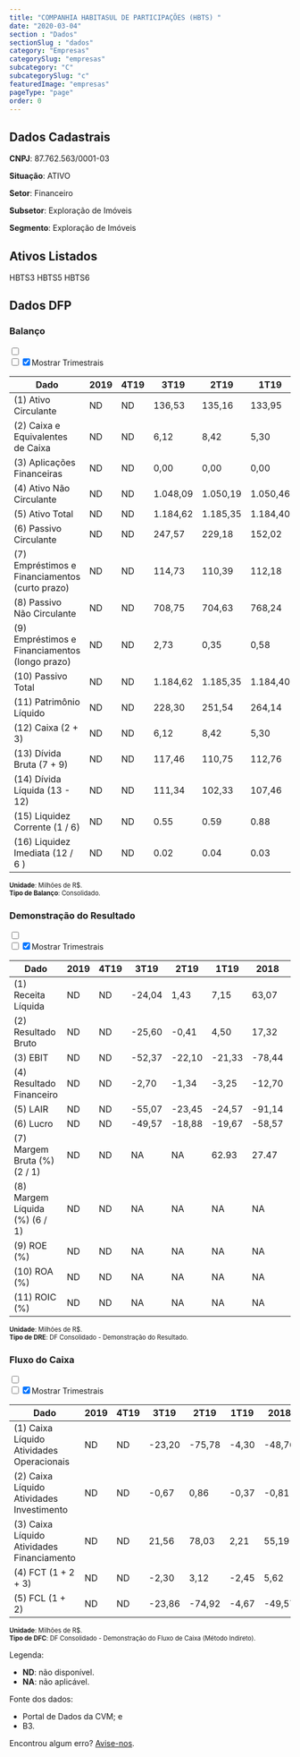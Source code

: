 ```yaml
---  
title: "COMPANHIA HABITASUL DE PARTICIPAÇÕES (HBTS) "  
date: "2020-03-04"  
section : "Dados"  
sectionSlug : "dados"  
category: "Empresas"  
categorySlug: "empresas"  
subcategory: "C"  
subcategorySlug: "c"  
featuredImage: "empresas"  
pageType: "page"  
order: 0  
---
```



## Dados Cadastrais


**CNPJ**: 87.762.563/0001-03

**Situação**: ATIVO

**Setor**: Financeiro

**Subsetor**: Exploração de Imóveis

**Segmento**: Exploração de Imóveis


## Ativos Listados


HBTS3 HBTS5 HBTS6 


## Dados DFP

### Balanço
  
<input type='checkbox' class='toggleCommand' id='toggleBalanco' name='toggleBalanco'>  
<div class='filter-group-balanco'>  
<div class='check_button_balanco'>  
<label for='toggleBalanco'>  
<input type='checkbox' data-filter-col='trimBalanco'><input type='checkbox' data-filter-col='trimBalanco' checked><span>Mostrar Trimestrais</span>  
</label>  
</div>  
</div>  
<div class='overflow balancoTableWrapper'>  
<table class='balancoTable'>  
<thead>  
<tr>  
<th class='dataHeader fixedLeftColumn'>Dado</th>  
<th>2019</th>  
<th class='trimHeader' data-col='trimBalanco'>4T19</th>  
<th class='trimHeader' data-col='trimBalanco'>3T19</th>  
<th class='trimHeader' data-col='trimBalanco'>2T19</th>  
<th class='trimHeader' data-col='trimBalanco'>1T19</th>  
<th>2018</th>  
<th class='trimHeader' data-col='trimBalanco'>4T18</th>  
<th class='trimHeader' data-col='trimBalanco'>3T18</th>  
<th class='trimHeader' data-col='trimBalanco'>2T18</th>  
<th class='trimHeader' data-col='trimBalanco'>1T18</th>  
<th>2017</th>  
<th class='trimHeader' data-col='trimBalanco'>4T17</th>  
<th class='trimHeader' data-col='trimBalanco'>3T17</th>  
<th class='trimHeader' data-col='trimBalanco'>2T17</th>  
<th class='trimHeader' data-col='trimBalanco'>1T17</th>  
<th>2016</th>  
<th class='trimHeader' data-col='trimBalanco'>4T16</th>  
<th class='trimHeader' data-col='trimBalanco'>3T16</th>  
<th class='trimHeader' data-col='trimBalanco'>2T16</th>  
<th class='trimHeader' data-col='trimBalanco'>1T16</th>  
<th>2015</th>  
<th class='trimHeader' data-col='trimBalanco'>4T15</th>  
<th class='trimHeader' data-col='trimBalanco'>3T15</th>  
<th class='trimHeader' data-col='trimBalanco'>2T15</th>  
<th class='trimHeader' data-col='trimBalanco'>1T15</th>  
<th>2014</th>  
<th class='trimHeader' data-col='trimBalanco'>4T14</th>  
<th class='trimHeader' data-col='trimBalanco'>3T14</th>  
<th class='trimHeader' data-col='trimBalanco'>2T14</th>  
<th class='trimHeader' data-col='trimBalanco'>1T14</th>  
<th>2013</th>  
<th class='trimHeader' data-col='trimBalanco'>4T13</th>  
<th class='trimHeader' data-col='trimBalanco'>3T13</th>  
<th class='trimHeader' data-col='trimBalanco'>2T13</th>  
<th class='trimHeader' data-col='trimBalanco'>1T13</th>  
<th>2012</th>  
<th class='trimHeader' data-col='trimBalanco'>4T12</th>  
<th class='trimHeader' data-col='trimBalanco'>3T12</th>  
<th class='trimHeader' data-col='trimBalanco'>2T12</th>  
<th class='trimHeader' data-col='trimBalanco'>1T12</th>  
<th>2011</th>  
<th class='trimHeader' data-col='trimBalanco'>4T11</th>  
<th class='trimHeader' data-col='trimBalanco'>3T11</th>  
<th class='trimHeader' data-col='trimBalanco'>2T11</th>  
<th class='trimHeader' data-col='trimBalanco'>1T11</th>  
<th>2010</th>  
<th class='trimHeader' data-col='trimBalanco'>4T10</th>  
<th class='trimHeader' data-col='trimBalanco'>3T10</th>  
<th class='trimHeader' data-col='trimBalanco'>2T10</th>  
<th class='trimHeader' data-col='trimBalanco'>1T10</th>  
<th>2009</th>  
<th class='trimHeader' data-col='trimBalanco'>4T09</th>  
<th class='trimHeader' data-col='trimBalanco'>3T09</th>  
<th class='trimHeader' data-col='trimBalanco'>2T09</th>  
<th class='trimHeader' data-col='trimBalanco'>1T09</th>  
</tr>  
</thead>  
<tbody>  
<tr>  
<td class='leftAlignCell rowDescription fixedLeftColumn'>(1) Ativo Circulante</td>  
<td>ND</td>  
<td data-col='trimBalanco' class='trimData'>ND</td>  
<td data-col='trimBalanco' class='trimData'>136,53</td>  
<td data-col='trimBalanco' class='trimData'>135,16</td>  
<td data-col='trimBalanco' class='trimData'>133,95</td>  
<td>135,79</td>  
<td data-col='trimBalanco' class='trimData'>135,79</td>  
<td data-col='trimBalanco' class='trimData'>143,51</td>  
<td data-col='trimBalanco' class='trimData'>133,17</td>  
<td data-col='trimBalanco' class='trimData'>134,79</td>  
<td>137,51</td>  
<td data-col='trimBalanco' class='trimData'>137,51</td>  
<td data-col='trimBalanco' class='trimData'>59,20</td>  
<td data-col='trimBalanco' class='trimData'>56,04</td>  
<td data-col='trimBalanco' class='trimData'>61,30</td>  
<td>64,18</td>  
<td data-col='trimBalanco' class='trimData'>64,18</td>  
<td data-col='trimBalanco' class='trimData'>78,81</td>  
<td data-col='trimBalanco' class='trimData'>81,44</td>  
<td data-col='trimBalanco' class='trimData'>91,57</td>  
<td>95,28</td>  
<td data-col='trimBalanco' class='trimData'>95,28</td>  
<td data-col='trimBalanco' class='trimData'>104,80</td>  
<td data-col='trimBalanco' class='trimData'>108,42</td>  
<td data-col='trimBalanco' class='trimData'>103,52</td>  
<td>107,57</td>  
<td data-col='trimBalanco' class='trimData'>107,57</td>  
<td data-col='trimBalanco' class='trimData'>103,52</td>  
<td data-col='trimBalanco' class='trimData'>101,98</td>  
<td data-col='trimBalanco' class='trimData'>112,53</td>  
<td>124,54</td>  
<td data-col='trimBalanco' class='trimData'>124,54</td>  
<td data-col='trimBalanco' class='trimData'>113,79</td>  
<td data-col='trimBalanco' class='trimData'>120,28</td>  
<td data-col='trimBalanco' class='trimData'>135,97</td>  
<td>143,90</td>  
<td data-col='trimBalanco' class='trimData'>143,90</td>  
<td data-col='trimBalanco' class='trimData'>145,86</td>  
<td data-col='trimBalanco' class='trimData'>146,28</td>  
<td data-col='trimBalanco' class='trimData'>147,81</td>  
<td>155,40</td>  
<td data-col='trimBalanco' class='trimData'>155,40</td>  
<td data-col='trimBalanco' class='trimData'>150,78</td>  
<td data-col='trimBalanco' class='trimData'>158,03</td>  
<td data-col='trimBalanco' class='trimData'>151,92</td>  
<td>146,57</td>  
<td data-col='trimBalanco' class='trimData'>146,57</td>  
<td data-col='trimBalanco' class='trimData'>146,57</td>  
<td data-col='trimBalanco' class='trimData'>146,57</td>  
<td data-col='trimBalanco' class='trimData'>146,57</td>  
<td>192,15</td>  
<td data-col='trimBalanco' class='trimData'>192,15</td>  
<td data-col='trimBalanco' class='trimData'>ND</td>  
<td data-col='trimBalanco' class='trimData'>ND</td>  
<td data-col='trimBalanco' class='trimData'>ND</td>  
</tr>  
<tr>  
<td class='leftAlignCell rowDescription fixedLeftColumn'>(2) Caixa e Equivalentes de Caixa</td>  
<td>ND</td>  
<td data-col='trimBalanco' class='trimData'>ND</td>  
<td data-col='trimBalanco' class='trimData'>6,12</td>  
<td data-col='trimBalanco' class='trimData'>8,42</td>  
<td data-col='trimBalanco' class='trimData'>5,30</td>  
<td>7,76</td>  
<td data-col='trimBalanco' class='trimData'>7,76</td>  
<td data-col='trimBalanco' class='trimData'>15,57</td>  
<td data-col='trimBalanco' class='trimData'>2,75</td>  
<td data-col='trimBalanco' class='trimData'>1,95</td>  
<td>2,13</td>  
<td data-col='trimBalanco' class='trimData'>2,13</td>  
<td data-col='trimBalanco' class='trimData'>2,97</td>  
<td data-col='trimBalanco' class='trimData'>1,99</td>  
<td data-col='trimBalanco' class='trimData'>2,67</td>  
<td>2,41</td>  
<td data-col='trimBalanco' class='trimData'>2,41</td>  
<td data-col='trimBalanco' class='trimData'>2,53</td>  
<td data-col='trimBalanco' class='trimData'>2,77</td>  
<td data-col='trimBalanco' class='trimData'>4,68</td>  
<td>4,83</td>  
<td data-col='trimBalanco' class='trimData'>4,83</td>  
<td data-col='trimBalanco' class='trimData'>5,78</td>  
<td data-col='trimBalanco' class='trimData'>11,40</td>  
<td data-col='trimBalanco' class='trimData'>5,06</td>  
<td>6,92</td>  
<td data-col='trimBalanco' class='trimData'>6,92</td>  
<td data-col='trimBalanco' class='trimData'>8,68</td>  
<td data-col='trimBalanco' class='trimData'>6,83</td>  
<td data-col='trimBalanco' class='trimData'>12,51</td>  
<td>18,08</td>  
<td data-col='trimBalanco' class='trimData'>18,08</td>  
<td data-col='trimBalanco' class='trimData'>5,76</td>  
<td data-col='trimBalanco' class='trimData'>5,91</td>  
<td data-col='trimBalanco' class='trimData'>5,72</td>  
<td>1,08</td>  
<td data-col='trimBalanco' class='trimData'>1,08</td>  
<td data-col='trimBalanco' class='trimData'>3,78</td>  
<td data-col='trimBalanco' class='trimData'>1,42</td>  
<td data-col='trimBalanco' class='trimData'>1,30</td>  
<td>5,04</td>  
<td data-col='trimBalanco' class='trimData'>5,04</td>  
<td data-col='trimBalanco' class='trimData'>1,85</td>  
<td data-col='trimBalanco' class='trimData'>3,35</td>  
<td data-col='trimBalanco' class='trimData'>1,35</td>  
<td>1,05</td>  
<td data-col='trimBalanco' class='trimData'>1,05</td>  
<td data-col='trimBalanco' class='trimData'>1,05</td>  
<td data-col='trimBalanco' class='trimData'>1,05</td>  
<td data-col='trimBalanco' class='trimData'>1,05</td>  
<td>0,79</td>  
<td data-col='trimBalanco' class='trimData'>0,79</td>  
<td data-col='trimBalanco' class='trimData'>ND</td>  
<td data-col='trimBalanco' class='trimData'>ND</td>  
<td data-col='trimBalanco' class='trimData'>ND</td>  
</tr>  
<tr>  
<td class='leftAlignCell rowDescription fixedLeftColumn'>(3) Aplicações Financeiras</td>  
<td>ND</td>  
<td data-col='trimBalanco' class='trimData'>ND</td>  
<td data-col='trimBalanco' class='trimData'>0,00</td>  
<td data-col='trimBalanco' class='trimData'>0,00</td>  
<td data-col='trimBalanco' class='trimData'>0,00</td>  
<td>0,00</td>  
<td data-col='trimBalanco' class='trimData'>0,00</td>  
<td data-col='trimBalanco' class='trimData'>0,00</td>  
<td data-col='trimBalanco' class='trimData'>0,00</td>  
<td data-col='trimBalanco' class='trimData'>0,00</td>  
<td>0,00</td>  
<td data-col='trimBalanco' class='trimData'>0,00</td>  
<td data-col='trimBalanco' class='trimData'>0,00</td>  
<td data-col='trimBalanco' class='trimData'>0,00</td>  
<td data-col='trimBalanco' class='trimData'>0,00</td>  
<td>0,00</td>  
<td data-col='trimBalanco' class='trimData'>0,00</td>  
<td data-col='trimBalanco' class='trimData'>0,00</td>  
<td data-col='trimBalanco' class='trimData'>0,00</td>  
<td data-col='trimBalanco' class='trimData'>0,00</td>  
<td>0,00</td>  
<td data-col='trimBalanco' class='trimData'>0,00</td>  
<td data-col='trimBalanco' class='trimData'>0,00</td>  
<td data-col='trimBalanco' class='trimData'>0,00</td>  
<td data-col='trimBalanco' class='trimData'>0,00</td>  
<td>0,00</td>  
<td data-col='trimBalanco' class='trimData'>0,00</td>  
<td data-col='trimBalanco' class='trimData'>0,00</td>  
<td data-col='trimBalanco' class='trimData'>0,00</td>  
<td data-col='trimBalanco' class='trimData'>0,00</td>  
<td>0,00</td>  
<td data-col='trimBalanco' class='trimData'>0,00</td>  
<td data-col='trimBalanco' class='trimData'>0,00</td>  
<td data-col='trimBalanco' class='trimData'>0,00</td>  
<td data-col='trimBalanco' class='trimData'>0,00</td>  
<td>8,29</td>  
<td data-col='trimBalanco' class='trimData'>8,29</td>  
<td data-col='trimBalanco' class='trimData'>6,63</td>  
<td data-col='trimBalanco' class='trimData'>5,64</td>  
<td data-col='trimBalanco' class='trimData'>2,44</td>  
<td>2,34</td>  
<td data-col='trimBalanco' class='trimData'>2,34</td>  
<td data-col='trimBalanco' class='trimData'>1,56</td>  
<td data-col='trimBalanco' class='trimData'>1,43</td>  
<td data-col='trimBalanco' class='trimData'>1,40</td>  
<td>1,45</td>  
<td data-col='trimBalanco' class='trimData'>1,45</td>  
<td data-col='trimBalanco' class='trimData'>1,45</td>  
<td data-col='trimBalanco' class='trimData'>1,45</td>  
<td data-col='trimBalanco' class='trimData'>1,45</td>  
<td>0,00</td>  
<td data-col='trimBalanco' class='trimData'>0,00</td>  
<td data-col='trimBalanco' class='trimData'>ND</td>  
<td data-col='trimBalanco' class='trimData'>ND</td>  
<td data-col='trimBalanco' class='trimData'>ND</td>  
</tr>  
<tr>  
<td class='leftAlignCell rowDescription fixedLeftColumn'>(4) Ativo Não Circulante</td>  
<td>ND</td>  
<td data-col='trimBalanco' class='trimData'>ND</td>  
<td data-col='trimBalanco' class='trimData'>1.048,09</td>  
<td data-col='trimBalanco' class='trimData'>1.050,19</td>  
<td data-col='trimBalanco' class='trimData'>1.050,46</td>  
<td>1.044,66</td>  
<td data-col='trimBalanco' class='trimData'>1.044,66</td>  
<td data-col='trimBalanco' class='trimData'>1.008,14</td>  
<td data-col='trimBalanco' class='trimData'>1.011,11</td>  
<td data-col='trimBalanco' class='trimData'>1.032,99</td>  
<td>1.044,36</td>  
<td data-col='trimBalanco' class='trimData'>1.044,36</td>  
<td data-col='trimBalanco' class='trimData'>1.226,82</td>  
<td data-col='trimBalanco' class='trimData'>1.228,21</td>  
<td data-col='trimBalanco' class='trimData'>1.226,50</td>  
<td>1.226,23</td>  
<td data-col='trimBalanco' class='trimData'>1.226,23</td>  
<td data-col='trimBalanco' class='trimData'>1.174,79</td>  
<td data-col='trimBalanco' class='trimData'>1.172,83</td>  
<td data-col='trimBalanco' class='trimData'>1.157,88</td>  
<td>1.140,52</td>  
<td data-col='trimBalanco' class='trimData'>1.140,52</td>  
<td data-col='trimBalanco' class='trimData'>1.115,70</td>  
<td data-col='trimBalanco' class='trimData'>1.152,05</td>  
<td data-col='trimBalanco' class='trimData'>1.152,32</td>  
<td>1.174,23</td>  
<td data-col='trimBalanco' class='trimData'>1.174,23</td>  
<td data-col='trimBalanco' class='trimData'>1.178,94</td>  
<td data-col='trimBalanco' class='trimData'>1.187,57</td>  
<td data-col='trimBalanco' class='trimData'>1.180,53</td>  
<td>1.184,06</td>  
<td data-col='trimBalanco' class='trimData'>1.199,46</td>  
<td data-col='trimBalanco' class='trimData'>1.175,40</td>  
<td data-col='trimBalanco' class='trimData'>1.166,70</td>  
<td data-col='trimBalanco' class='trimData'>1.165,60</td>  
<td>1.162,07</td>  
<td data-col='trimBalanco' class='trimData'>1.162,07</td>  
<td data-col='trimBalanco' class='trimData'>1.140,12</td>  
<td data-col='trimBalanco' class='trimData'>1.143,04</td>  
<td data-col='trimBalanco' class='trimData'>1.152,69</td>  
<td>1.147,74</td>  
<td data-col='trimBalanco' class='trimData'>1.147,74</td>  
<td data-col='trimBalanco' class='trimData'>1.117,93</td>  
<td data-col='trimBalanco' class='trimData'>1.123,09</td>  
<td data-col='trimBalanco' class='trimData'>1.129,22</td>  
<td>1.134,17</td>  
<td data-col='trimBalanco' class='trimData'>1.134,17</td>  
<td data-col='trimBalanco' class='trimData'>1.134,17</td>  
<td data-col='trimBalanco' class='trimData'>1.134,17</td>  
<td data-col='trimBalanco' class='trimData'>1.134,17</td>  
<td>1.065,19</td>  
<td data-col='trimBalanco' class='trimData'>1.065,19</td>  
<td data-col='trimBalanco' class='trimData'>ND</td>  
<td data-col='trimBalanco' class='trimData'>ND</td>  
<td data-col='trimBalanco' class='trimData'>ND</td>  
</tr>  
<tr>  
<td class='leftAlignCell rowDescription fixedLeftColumn'>(5) Ativo Total</td>  
<td>ND</td>  
<td data-col='trimBalanco' class='trimData'>ND</td>  
<td data-col='trimBalanco' class='trimData'>1.184,62</td>  
<td data-col='trimBalanco' class='trimData'>1.185,35</td>  
<td data-col='trimBalanco' class='trimData'>1.184,40</td>  
<td>1.180,46</td>  
<td data-col='trimBalanco' class='trimData'>1.180,46</td>  
<td data-col='trimBalanco' class='trimData'>1.151,65</td>  
<td data-col='trimBalanco' class='trimData'>1.144,28</td>  
<td data-col='trimBalanco' class='trimData'>1.167,79</td>  
<td>1.181,87</td>  
<td data-col='trimBalanco' class='trimData'>1.181,87</td>  
<td data-col='trimBalanco' class='trimData'>1.286,02</td>  
<td data-col='trimBalanco' class='trimData'>1.284,25</td>  
<td data-col='trimBalanco' class='trimData'>1.287,80</td>  
<td>1.290,41</td>  
<td data-col='trimBalanco' class='trimData'>1.290,41</td>  
<td data-col='trimBalanco' class='trimData'>1.253,60</td>  
<td data-col='trimBalanco' class='trimData'>1.254,27</td>  
<td data-col='trimBalanco' class='trimData'>1.249,45</td>  
<td>1.235,80</td>  
<td data-col='trimBalanco' class='trimData'>1.235,80</td>  
<td data-col='trimBalanco' class='trimData'>1.220,50</td>  
<td data-col='trimBalanco' class='trimData'>1.260,47</td>  
<td data-col='trimBalanco' class='trimData'>1.255,83</td>  
<td>1.281,80</td>  
<td data-col='trimBalanco' class='trimData'>1.281,80</td>  
<td data-col='trimBalanco' class='trimData'>1.282,46</td>  
<td data-col='trimBalanco' class='trimData'>1.289,55</td>  
<td data-col='trimBalanco' class='trimData'>1.293,06</td>  
<td>1.308,60</td>  
<td data-col='trimBalanco' class='trimData'>1.324,00</td>  
<td data-col='trimBalanco' class='trimData'>1.289,19</td>  
<td data-col='trimBalanco' class='trimData'>1.286,98</td>  
<td data-col='trimBalanco' class='trimData'>1.301,57</td>  
<td>1.305,97</td>  
<td data-col='trimBalanco' class='trimData'>1.305,97</td>  
<td data-col='trimBalanco' class='trimData'>1.285,98</td>  
<td data-col='trimBalanco' class='trimData'>1.289,33</td>  
<td data-col='trimBalanco' class='trimData'>1.300,49</td>  
<td>1.303,14</td>  
<td data-col='trimBalanco' class='trimData'>1.303,14</td>  
<td data-col='trimBalanco' class='trimData'>1.268,71</td>  
<td data-col='trimBalanco' class='trimData'>1.281,12</td>  
<td data-col='trimBalanco' class='trimData'>1.281,14</td>  
<td>1.280,74</td>  
<td data-col='trimBalanco' class='trimData'>1.280,74</td>  
<td data-col='trimBalanco' class='trimData'>1.280,74</td>  
<td data-col='trimBalanco' class='trimData'>1.280,74</td>  
<td data-col='trimBalanco' class='trimData'>1.280,74</td>  
<td>1.257,34</td>  
<td data-col='trimBalanco' class='trimData'>1.257,34</td>  
<td data-col='trimBalanco' class='trimData'>ND</td>  
<td data-col='trimBalanco' class='trimData'>ND</td>  
<td data-col='trimBalanco' class='trimData'>ND</td>  
</tr>  
<tr>  
<td class='leftAlignCell rowDescription fixedLeftColumn'>(6) Passivo Circulante</td>  
<td>ND</td>  
<td data-col='trimBalanco' class='trimData'>ND</td>  
<td data-col='trimBalanco' class='trimData'>247,57</td>  
<td data-col='trimBalanco' class='trimData'>229,18</td>  
<td data-col='trimBalanco' class='trimData'>152,02</td>  
<td>52,09</td>  
<td data-col='trimBalanco' class='trimData'>52,09</td>  
<td data-col='trimBalanco' class='trimData'>54,94</td>  
<td data-col='trimBalanco' class='trimData'>119,57</td>  
<td data-col='trimBalanco' class='trimData'>116,84</td>  
<td>118,45</td>  
<td data-col='trimBalanco' class='trimData'>118,45</td>  
<td data-col='trimBalanco' class='trimData'>116,05</td>  
<td data-col='trimBalanco' class='trimData'>111,17</td>  
<td data-col='trimBalanco' class='trimData'>98,24</td>  
<td>116,34</td>  
<td data-col='trimBalanco' class='trimData'>116,34</td>  
<td data-col='trimBalanco' class='trimData'>102,19</td>  
<td data-col='trimBalanco' class='trimData'>93,48</td>  
<td data-col='trimBalanco' class='trimData'>103,21</td>  
<td>100,36</td>  
<td data-col='trimBalanco' class='trimData'>100,36</td>  
<td data-col='trimBalanco' class='trimData'>92,92</td>  
<td data-col='trimBalanco' class='trimData'>97,79</td>  
<td data-col='trimBalanco' class='trimData'>93,25</td>  
<td>86,96</td>  
<td data-col='trimBalanco' class='trimData'>86,96</td>  
<td data-col='trimBalanco' class='trimData'>71,97</td>  
<td data-col='trimBalanco' class='trimData'>78,28</td>  
<td data-col='trimBalanco' class='trimData'>85,96</td>  
<td>94,72</td>  
<td data-col='trimBalanco' class='trimData'>94,72</td>  
<td data-col='trimBalanco' class='trimData'>80,41</td>  
<td data-col='trimBalanco' class='trimData'>87,61</td>  
<td data-col='trimBalanco' class='trimData'>91,12</td>  
<td>92,18</td>  
<td data-col='trimBalanco' class='trimData'>92,18</td>  
<td data-col='trimBalanco' class='trimData'>71,84</td>  
<td data-col='trimBalanco' class='trimData'>67,25</td>  
<td data-col='trimBalanco' class='trimData'>72,30</td>  
<td>74,60</td>  
<td data-col='trimBalanco' class='trimData'>74,60</td>  
<td data-col='trimBalanco' class='trimData'>63,19</td>  
<td data-col='trimBalanco' class='trimData'>68,81</td>  
<td data-col='trimBalanco' class='trimData'>74,18</td>  
<td>72,92</td>  
<td data-col='trimBalanco' class='trimData'>72,92</td>  
<td data-col='trimBalanco' class='trimData'>72,92</td>  
<td data-col='trimBalanco' class='trimData'>72,92</td>  
<td data-col='trimBalanco' class='trimData'>72,92</td>  
<td>82,82</td>  
<td data-col='trimBalanco' class='trimData'>82,82</td>  
<td data-col='trimBalanco' class='trimData'>ND</td>  
<td data-col='trimBalanco' class='trimData'>ND</td>  
<td data-col='trimBalanco' class='trimData'>ND</td>  
</tr>  
<tr>  
<td class='leftAlignCell rowDescription fixedLeftColumn'>(7) Empréstimos e Financiamentos (curto prazo)</td>  
<td>ND</td>  
<td data-col='trimBalanco' class='trimData'>ND</td>  
<td data-col='trimBalanco' class='trimData'>114,73</td>  
<td data-col='trimBalanco' class='trimData'>110,39</td>  
<td data-col='trimBalanco' class='trimData'>112,18</td>  
<td>14,24</td>  
<td data-col='trimBalanco' class='trimData'>14,24</td>  
<td data-col='trimBalanco' class='trimData'>14,52</td>  
<td data-col='trimBalanco' class='trimData'>43,75</td>  
<td data-col='trimBalanco' class='trimData'>42,45</td>  
<td>41,19</td>  
<td data-col='trimBalanco' class='trimData'>41,19</td>  
<td data-col='trimBalanco' class='trimData'>40,32</td>  
<td data-col='trimBalanco' class='trimData'>36,97</td>  
<td data-col='trimBalanco' class='trimData'>41,32</td>  
<td>58,66</td>  
<td data-col='trimBalanco' class='trimData'>58,66</td>  
<td data-col='trimBalanco' class='trimData'>54,68</td>  
<td data-col='trimBalanco' class='trimData'>51,27</td>  
<td data-col='trimBalanco' class='trimData'>53,85</td>  
<td>54,22</td>  
<td data-col='trimBalanco' class='trimData'>54,22</td>  
<td data-col='trimBalanco' class='trimData'>55,32</td>  
<td data-col='trimBalanco' class='trimData'>58,99</td>  
<td data-col='trimBalanco' class='trimData'>47,94</td>  
<td>43,81</td>  
<td data-col='trimBalanco' class='trimData'>43,81</td>  
<td data-col='trimBalanco' class='trimData'>40,25</td>  
<td data-col='trimBalanco' class='trimData'>43,54</td>  
<td data-col='trimBalanco' class='trimData'>44,46</td>  
<td>51,54</td>  
<td data-col='trimBalanco' class='trimData'>51,54</td>  
<td data-col='trimBalanco' class='trimData'>49,69</td>  
<td data-col='trimBalanco' class='trimData'>51,26</td>  
<td data-col='trimBalanco' class='trimData'>48,49</td>  
<td>46,32</td>  
<td data-col='trimBalanco' class='trimData'>46,32</td>  
<td data-col='trimBalanco' class='trimData'>41,77</td>  
<td data-col='trimBalanco' class='trimData'>36,08</td>  
<td data-col='trimBalanco' class='trimData'>34,25</td>  
<td>35,38</td>  
<td data-col='trimBalanco' class='trimData'>35,38</td>  
<td data-col='trimBalanco' class='trimData'>30,11</td>  
<td data-col='trimBalanco' class='trimData'>31,42</td>  
<td data-col='trimBalanco' class='trimData'>36,24</td>  
<td>37,03</td>  
<td data-col='trimBalanco' class='trimData'>37,03</td>  
<td data-col='trimBalanco' class='trimData'>37,03</td>  
<td data-col='trimBalanco' class='trimData'>37,03</td>  
<td data-col='trimBalanco' class='trimData'>37,03</td>  
<td>48,75</td>  
<td data-col='trimBalanco' class='trimData'>48,75</td>  
<td data-col='trimBalanco' class='trimData'>ND</td>  
<td data-col='trimBalanco' class='trimData'>ND</td>  
<td data-col='trimBalanco' class='trimData'>ND</td>  
</tr>  
<tr>  
<td class='leftAlignCell rowDescription fixedLeftColumn'>(8) Passivo Não Circulante</td>  
<td>ND</td>  
<td data-col='trimBalanco' class='trimData'>ND</td>  
<td data-col='trimBalanco' class='trimData'>708,75</td>  
<td data-col='trimBalanco' class='trimData'>704,63</td>  
<td data-col='trimBalanco' class='trimData'>768,24</td>  
<td>847,98</td>  
<td data-col='trimBalanco' class='trimData'>847,98</td>  
<td data-col='trimBalanco' class='trimData'>843,96</td>  
<td data-col='trimBalanco' class='trimData'>727,89</td>  
<td data-col='trimBalanco' class='trimData'>716,94</td>  
<td>712,82</td>  
<td data-col='trimBalanco' class='trimData'>712,82</td>  
<td data-col='trimBalanco' class='trimData'>726,54</td>  
<td data-col='trimBalanco' class='trimData'>726,65</td>  
<td data-col='trimBalanco' class='trimData'>731,58</td>  
<td>710,55</td>  
<td data-col='trimBalanco' class='trimData'>710,55</td>  
<td data-col='trimBalanco' class='trimData'>694,62</td>  
<td data-col='trimBalanco' class='trimData'>694,25</td>  
<td data-col='trimBalanco' class='trimData'>694,50</td>  
<td>697,71</td>  
<td data-col='trimBalanco' class='trimData'>697,71</td>  
<td data-col='trimBalanco' class='trimData'>698,10</td>  
<td data-col='trimBalanco' class='trimData'>698,58</td>  
<td data-col='trimBalanco' class='trimData'>704,72</td>  
<td>711,71</td>  
<td data-col='trimBalanco' class='trimData'>711,71</td>  
<td data-col='trimBalanco' class='trimData'>716,70</td>  
<td data-col='trimBalanco' class='trimData'>707,32</td>  
<td data-col='trimBalanco' class='trimData'>705,93</td>  
<td>706,07</td>  
<td data-col='trimBalanco' class='trimData'>721,47</td>  
<td data-col='trimBalanco' class='trimData'>708,25</td>  
<td data-col='trimBalanco' class='trimData'>701,84</td>  
<td data-col='trimBalanco' class='trimData'>701,53</td>  
<td>705,06</td>  
<td data-col='trimBalanco' class='trimData'>705,06</td>  
<td data-col='trimBalanco' class='trimData'>704,98</td>  
<td data-col='trimBalanco' class='trimData'>707,84</td>  
<td data-col='trimBalanco' class='trimData'>702,78</td>  
<td>703,92</td>  
<td data-col='trimBalanco' class='trimData'>703,92</td>  
<td data-col='trimBalanco' class='trimData'>680,61</td>  
<td data-col='trimBalanco' class='trimData'>683,84</td>  
<td data-col='trimBalanco' class='trimData'>683,59</td>  
<td>683,53</td>  
<td data-col='trimBalanco' class='trimData'>683,53</td>  
<td data-col='trimBalanco' class='trimData'>683,53</td>  
<td data-col='trimBalanco' class='trimData'>683,53</td>  
<td data-col='trimBalanco' class='trimData'>683,53</td>  
<td>662,00</td>  
<td data-col='trimBalanco' class='trimData'>662,00</td>  
<td data-col='trimBalanco' class='trimData'>ND</td>  
<td data-col='trimBalanco' class='trimData'>ND</td>  
<td data-col='trimBalanco' class='trimData'>ND</td>  
</tr>  
<tr>  
<td class='leftAlignCell rowDescription fixedLeftColumn'>(9) Empréstimos e Financiamentos (longo prazo)</td>  
<td>ND</td>  
<td data-col='trimBalanco' class='trimData'>ND</td>  
<td data-col='trimBalanco' class='trimData'>2,73</td>  
<td data-col='trimBalanco' class='trimData'>0,35</td>  
<td data-col='trimBalanco' class='trimData'>0,58</td>  
<td>96,58</td>  
<td data-col='trimBalanco' class='trimData'>96,58</td>  
<td data-col='trimBalanco' class='trimData'>94,17</td>  
<td data-col='trimBalanco' class='trimData'>23,97</td>  
<td data-col='trimBalanco' class='trimData'>25,90</td>  
<td>29,98</td>  
<td data-col='trimBalanco' class='trimData'>29,98</td>  
<td data-col='trimBalanco' class='trimData'>30,09</td>  
<td data-col='trimBalanco' class='trimData'>33,56</td>  
<td data-col='trimBalanco' class='trimData'>31,10</td>  
<td>14,08</td>  
<td data-col='trimBalanco' class='trimData'>14,08</td>  
<td data-col='trimBalanco' class='trimData'>15,29</td>  
<td data-col='trimBalanco' class='trimData'>16,81</td>  
<td data-col='trimBalanco' class='trimData'>15,12</td>  
<td>19,96</td>  
<td data-col='trimBalanco' class='trimData'>19,96</td>  
<td data-col='trimBalanco' class='trimData'>18,45</td>  
<td data-col='trimBalanco' class='trimData'>21,77</td>  
<td data-col='trimBalanco' class='trimData'>26,80</td>  
<td>32,30</td>  
<td data-col='trimBalanco' class='trimData'>32,30</td>  
<td data-col='trimBalanco' class='trimData'>36,10</td>  
<td data-col='trimBalanco' class='trimData'>25,39</td>  
<td data-col='trimBalanco' class='trimData'>25,50</td>  
<td>24,79</td>  
<td data-col='trimBalanco' class='trimData'>24,79</td>  
<td data-col='trimBalanco' class='trimData'>15,85</td>  
<td data-col='trimBalanco' class='trimData'>17,52</td>  
<td data-col='trimBalanco' class='trimData'>17,44</td>  
<td>21,43</td>  
<td data-col='trimBalanco' class='trimData'>21,43</td>  
<td data-col='trimBalanco' class='trimData'>24,90</td>  
<td data-col='trimBalanco' class='trimData'>27,34</td>  
<td data-col='trimBalanco' class='trimData'>20,67</td>  
<td>23,00</td>  
<td data-col='trimBalanco' class='trimData'>23,00</td>  
<td data-col='trimBalanco' class='trimData'>15,24</td>  
<td data-col='trimBalanco' class='trimData'>16,48</td>  
<td data-col='trimBalanco' class='trimData'>15,74</td>  
<td>15,09</td>  
<td data-col='trimBalanco' class='trimData'>15,09</td>  
<td data-col='trimBalanco' class='trimData'>15,09</td>  
<td data-col='trimBalanco' class='trimData'>15,09</td>  
<td data-col='trimBalanco' class='trimData'>15,09</td>  
<td>13,59</td>  
<td data-col='trimBalanco' class='trimData'>13,59</td>  
<td data-col='trimBalanco' class='trimData'>ND</td>  
<td data-col='trimBalanco' class='trimData'>ND</td>  
<td data-col='trimBalanco' class='trimData'>ND</td>  
</tr>  
<tr>  
<td class='leftAlignCell rowDescription fixedLeftColumn'>(10) Passivo Total</td>  
<td>ND</td>  
<td data-col='trimBalanco' class='trimData'>ND</td>  
<td data-col='trimBalanco' class='trimData'>1.184,62</td>  
<td data-col='trimBalanco' class='trimData'>1.185,35</td>  
<td data-col='trimBalanco' class='trimData'>1.184,40</td>  
<td>1.180,46</td>  
<td data-col='trimBalanco' class='trimData'>1.180,46</td>  
<td data-col='trimBalanco' class='trimData'>1.151,65</td>  
<td data-col='trimBalanco' class='trimData'>1.144,28</td>  
<td data-col='trimBalanco' class='trimData'>1.167,79</td>  
<td>1.181,87</td>  
<td data-col='trimBalanco' class='trimData'>1.181,87</td>  
<td data-col='trimBalanco' class='trimData'>1.286,02</td>  
<td data-col='trimBalanco' class='trimData'>1.284,25</td>  
<td data-col='trimBalanco' class='trimData'>1.287,80</td>  
<td>1.290,41</td>  
<td data-col='trimBalanco' class='trimData'>1.290,41</td>  
<td data-col='trimBalanco' class='trimData'>1.253,60</td>  
<td data-col='trimBalanco' class='trimData'>1.254,27</td>  
<td data-col='trimBalanco' class='trimData'>1.249,45</td>  
<td>1.235,80</td>  
<td data-col='trimBalanco' class='trimData'>1.235,80</td>  
<td data-col='trimBalanco' class='trimData'>1.220,50</td>  
<td data-col='trimBalanco' class='trimData'>1.260,47</td>  
<td data-col='trimBalanco' class='trimData'>1.255,83</td>  
<td>1.281,80</td>  
<td data-col='trimBalanco' class='trimData'>1.281,80</td>  
<td data-col='trimBalanco' class='trimData'>1.282,46</td>  
<td data-col='trimBalanco' class='trimData'>1.289,55</td>  
<td data-col='trimBalanco' class='trimData'>1.293,06</td>  
<td>1.308,60</td>  
<td data-col='trimBalanco' class='trimData'>1.324,00</td>  
<td data-col='trimBalanco' class='trimData'>1.289,19</td>  
<td data-col='trimBalanco' class='trimData'>1.286,98</td>  
<td data-col='trimBalanco' class='trimData'>1.301,57</td>  
<td>1.305,97</td>  
<td data-col='trimBalanco' class='trimData'>1.305,97</td>  
<td data-col='trimBalanco' class='trimData'>1.285,98</td>  
<td data-col='trimBalanco' class='trimData'>1.289,33</td>  
<td data-col='trimBalanco' class='trimData'>1.300,49</td>  
<td>1.303,14</td>  
<td data-col='trimBalanco' class='trimData'>1.303,14</td>  
<td data-col='trimBalanco' class='trimData'>1.268,71</td>  
<td data-col='trimBalanco' class='trimData'>1.281,12</td>  
<td data-col='trimBalanco' class='trimData'>1.281,14</td>  
<td>1.280,74</td>  
<td data-col='trimBalanco' class='trimData'>1.280,74</td>  
<td data-col='trimBalanco' class='trimData'>1.280,74</td>  
<td data-col='trimBalanco' class='trimData'>1.280,74</td>  
<td data-col='trimBalanco' class='trimData'>1.280,74</td>  
<td>1.257,34</td>  
<td data-col='trimBalanco' class='trimData'>1.257,34</td>  
<td data-col='trimBalanco' class='trimData'>ND</td>  
<td data-col='trimBalanco' class='trimData'>ND</td>  
<td data-col='trimBalanco' class='trimData'>ND</td>  
</tr>  
<tr>  
<td class='leftAlignCell rowDescription fixedLeftColumn'>(11) Patrimônio Líquido</td>  
<td>ND</td>  
<td data-col='trimBalanco' class='trimData'>ND</td>  
<td data-col='trimBalanco' class='trimData'>228,30</td>  
<td data-col='trimBalanco' class='trimData'>251,54</td>  
<td data-col='trimBalanco' class='trimData'>264,14</td>  
<td>280,39</td>  
<td data-col='trimBalanco' class='trimData'>280,39</td>  
<td data-col='trimBalanco' class='trimData'>252,75</td>  
<td data-col='trimBalanco' class='trimData'>296,82</td>  
<td data-col='trimBalanco' class='trimData'>334,00</td>  
<td>350,60</td>  
<td data-col='trimBalanco' class='trimData'>350,60</td>  
<td data-col='trimBalanco' class='trimData'>443,42</td>  
<td data-col='trimBalanco' class='trimData'>446,43</td>  
<td data-col='trimBalanco' class='trimData'>457,99</td>  
<td>463,51</td>  
<td data-col='trimBalanco' class='trimData'>463,51</td>  
<td data-col='trimBalanco' class='trimData'>456,80</td>  
<td data-col='trimBalanco' class='trimData'>466,53</td>  
<td data-col='trimBalanco' class='trimData'>451,74</td>  
<td>437,73</td>  
<td data-col='trimBalanco' class='trimData'>437,73</td>  
<td data-col='trimBalanco' class='trimData'>429,48</td>  
<td data-col='trimBalanco' class='trimData'>464,10</td>  
<td data-col='trimBalanco' class='trimData'>457,86</td>  
<td>483,13</td>  
<td data-col='trimBalanco' class='trimData'>483,13</td>  
<td data-col='trimBalanco' class='trimData'>493,79</td>  
<td data-col='trimBalanco' class='trimData'>503,95</td>  
<td data-col='trimBalanco' class='trimData'>501,16</td>  
<td>507,81</td>  
<td data-col='trimBalanco' class='trimData'>507,81</td>  
<td data-col='trimBalanco' class='trimData'>500,53</td>  
<td data-col='trimBalanco' class='trimData'>497,53</td>  
<td data-col='trimBalanco' class='trimData'>508,91</td>  
<td>508,73</td>  
<td data-col='trimBalanco' class='trimData'>508,73</td>  
<td data-col='trimBalanco' class='trimData'>509,15</td>  
<td data-col='trimBalanco' class='trimData'>514,24</td>  
<td data-col='trimBalanco' class='trimData'>525,42</td>  
<td>524,62</td>  
<td data-col='trimBalanco' class='trimData'>524,62</td>  
<td data-col='trimBalanco' class='trimData'>524,91</td>  
<td data-col='trimBalanco' class='trimData'>528,48</td>  
<td data-col='trimBalanco' class='trimData'>523,37</td>  
<td>524,29</td>  
<td data-col='trimBalanco' class='trimData'>524,29</td>  
<td data-col='trimBalanco' class='trimData'>524,29</td>  
<td data-col='trimBalanco' class='trimData'>524,29</td>  
<td data-col='trimBalanco' class='trimData'>524,29</td>  
<td>512,52</td>  
<td data-col='trimBalanco' class='trimData'>512,52</td>  
<td data-col='trimBalanco' class='trimData'>ND</td>  
<td data-col='trimBalanco' class='trimData'>ND</td>  
<td data-col='trimBalanco' class='trimData'>ND</td>  
</tr>  
<tr>  
<td class='leftAlignCell rowDescription fixedLeftColumn'>(12) Caixa (2 + 3)</td>  
<td>ND</td>  
<td data-col='trimBalanco' class='trimData'>ND</td>  
<td class='positiveNumber trimData' data-col='trimBalanco'>6,12</td>  
<td class='positiveNumber trimData' data-col='trimBalanco'>8,42</td>  
<td class='positiveNumber trimData' data-col='trimBalanco'>5,30</td>  
<td class='positiveNumber'>7,76</td>  
<td class='positiveNumber trimData' data-col='trimBalanco'>7,76</td>  
<td class='positiveNumber trimData' data-col='trimBalanco'>15,57</td>  
<td class='positiveNumber trimData' data-col='trimBalanco'>2,75</td>  
<td class='positiveNumber trimData' data-col='trimBalanco'>1,95</td>  
<td class='positiveNumber'>2,13</td>  
<td class='positiveNumber trimData' data-col='trimBalanco'>2,13</td>  
<td class='positiveNumber trimData' data-col='trimBalanco'>2,97</td>  
<td class='positiveNumber trimData' data-col='trimBalanco'>1,99</td>  
<td class='positiveNumber trimData' data-col='trimBalanco'>2,67</td>  
<td class='positiveNumber'>2,41</td>  
<td class='positiveNumber trimData' data-col='trimBalanco'>2,41</td>  
<td class='positiveNumber trimData' data-col='trimBalanco'>2,53</td>  
<td class='positiveNumber trimData' data-col='trimBalanco'>2,77</td>  
<td class='positiveNumber trimData' data-col='trimBalanco'>4,68</td>  
<td class='positiveNumber'>4,83</td>  
<td class='positiveNumber trimData' data-col='trimBalanco'>4,83</td>  
<td class='positiveNumber trimData' data-col='trimBalanco'>5,78</td>  
<td class='positiveNumber trimData' data-col='trimBalanco'>11,40</td>  
<td class='positiveNumber trimData' data-col='trimBalanco'>5,06</td>  
<td class='positiveNumber'>6,92</td>  
<td class='positiveNumber trimData' data-col='trimBalanco'>6,92</td>  
<td class='positiveNumber trimData' data-col='trimBalanco'>8,68</td>  
<td class='positiveNumber trimData' data-col='trimBalanco'>6,83</td>  
<td class='positiveNumber trimData' data-col='trimBalanco'>12,51</td>  
<td class='positiveNumber'>18,08</td>  
<td class='positiveNumber trimData' data-col='trimBalanco'>18,08</td>  
<td class='positiveNumber trimData' data-col='trimBalanco'>5,76</td>  
<td class='positiveNumber trimData' data-col='trimBalanco'>5,91</td>  
<td class='positiveNumber trimData' data-col='trimBalanco'>5,72</td>  
<td class='positiveNumber'>9,38</td>  
<td class='positiveNumber trimData' data-col='trimBalanco'>1,08</td>  
<td class='positiveNumber trimData' data-col='trimBalanco'>3,78</td>  
<td class='positiveNumber trimData' data-col='trimBalanco'>1,42</td>  
<td class='positiveNumber trimData' data-col='trimBalanco'>1,30</td>  
<td class='positiveNumber'>7,37</td>  
<td class='positiveNumber trimData' data-col='trimBalanco'>5,04</td>  
<td class='positiveNumber trimData' data-col='trimBalanco'>1,85</td>  
<td class='positiveNumber trimData' data-col='trimBalanco'>3,35</td>  
<td class='positiveNumber trimData' data-col='trimBalanco'>1,35</td>  
<td class='positiveNumber'>2,50</td>  
<td class='positiveNumber trimData' data-col='trimBalanco'>1,05</td>  
<td class='positiveNumber trimData' data-col='trimBalanco'>1,05</td>  
<td class='positiveNumber trimData' data-col='trimBalanco'>1,05</td>  
<td class='positiveNumber trimData' data-col='trimBalanco'>1,05</td>  
<td class='positiveNumber'>0,79</td>  
<td class='positiveNumber trimData' data-col='trimBalanco'>0,79</td>  
<td data-col='trimBalanco' class='trimData'>ND</td>  
<td data-col='trimBalanco' class='trimData'>ND</td>  
<td data-col='trimBalanco' class='trimData'>ND</td>  
</tr>  
<tr>  
<td class='leftAlignCell rowDescription fixedLeftColumn'>(13) Dívida Bruta (7 + 9)</td>  
<td>ND</td>  
<td data-col='trimBalanco' class='trimData'>ND</td>  
<td class='negativeNumber trimData' data-col='trimBalanco'>117,46</td>  
<td class='negativeNumber trimData' data-col='trimBalanco'>110,75</td>  
<td class='negativeNumber trimData' data-col='trimBalanco'>112,76</td>  
<td class='negativeNumber'>110,82</td>  
<td class='negativeNumber trimData' data-col='trimBalanco'>110,82</td>  
<td class='negativeNumber trimData' data-col='trimBalanco'>108,69</td>  
<td class='negativeNumber trimData' data-col='trimBalanco'>67,72</td>  
<td class='negativeNumber trimData' data-col='trimBalanco'>68,35</td>  
<td class='negativeNumber'>71,17</td>  
<td class='negativeNumber trimData' data-col='trimBalanco'>71,17</td>  
<td class='negativeNumber trimData' data-col='trimBalanco'>70,41</td>  
<td class='negativeNumber trimData' data-col='trimBalanco'>70,53</td>  
<td class='negativeNumber trimData' data-col='trimBalanco'>72,42</td>  
<td class='negativeNumber'>72,74</td>  
<td class='negativeNumber trimData' data-col='trimBalanco'>72,74</td>  
<td class='negativeNumber trimData' data-col='trimBalanco'>69,97</td>  
<td class='negativeNumber trimData' data-col='trimBalanco'>68,08</td>  
<td class='negativeNumber trimData' data-col='trimBalanco'>68,97</td>  
<td class='negativeNumber'>74,18</td>  
<td class='negativeNumber trimData' data-col='trimBalanco'>74,18</td>  
<td class='negativeNumber trimData' data-col='trimBalanco'>73,77</td>  
<td class='negativeNumber trimData' data-col='trimBalanco'>80,76</td>  
<td class='negativeNumber trimData' data-col='trimBalanco'>74,74</td>  
<td class='negativeNumber'>76,12</td>  
<td class='negativeNumber trimData' data-col='trimBalanco'>76,12</td>  
<td class='negativeNumber trimData' data-col='trimBalanco'>76,35</td>  
<td class='negativeNumber trimData' data-col='trimBalanco'>68,93</td>  
<td class='negativeNumber trimData' data-col='trimBalanco'>69,96</td>  
<td class='negativeNumber'>76,33</td>  
<td class='negativeNumber trimData' data-col='trimBalanco'>76,33</td>  
<td class='negativeNumber trimData' data-col='trimBalanco'>65,53</td>  
<td class='negativeNumber trimData' data-col='trimBalanco'>68,78</td>  
<td class='negativeNumber trimData' data-col='trimBalanco'>65,93</td>  
<td class='negativeNumber'>67,74</td>  
<td class='negativeNumber trimData' data-col='trimBalanco'>67,74</td>  
<td class='negativeNumber trimData' data-col='trimBalanco'>66,67</td>  
<td class='negativeNumber trimData' data-col='trimBalanco'>63,41</td>  
<td class='negativeNumber trimData' data-col='trimBalanco'>54,92</td>  
<td class='negativeNumber'>58,38</td>  
<td class='negativeNumber trimData' data-col='trimBalanco'>58,38</td>  
<td class='negativeNumber trimData' data-col='trimBalanco'>45,34</td>  
<td class='negativeNumber trimData' data-col='trimBalanco'>47,90</td>  
<td class='negativeNumber trimData' data-col='trimBalanco'>51,98</td>  
<td class='negativeNumber'>52,12</td>  
<td class='negativeNumber trimData' data-col='trimBalanco'>52,12</td>  
<td class='negativeNumber trimData' data-col='trimBalanco'>52,12</td>  
<td class='negativeNumber trimData' data-col='trimBalanco'>52,12</td>  
<td class='negativeNumber trimData' data-col='trimBalanco'>52,12</td>  
<td class='negativeNumber'>62,34</td>  
<td class='negativeNumber trimData' data-col='trimBalanco'>62,34</td>  
<td data-col='trimBalanco' class='trimData'>ND</td>  
<td data-col='trimBalanco' class='trimData'>ND</td>  
<td data-col='trimBalanco' class='trimData'>ND</td>  
</tr>  
<tr>  
<td class='leftAlignCell rowDescription fixedLeftColumn'>(14) Dívida Líquida  (13 - 12)</td>  
<td>ND</td>  
<td data-col='trimBalanco' class='trimData'>ND</td>  
<td class='negativeNumber trimData' data-col='trimBalanco'>111,34</td>  
<td class='negativeNumber trimData' data-col='trimBalanco'>102,33</td>  
<td class='negativeNumber trimData' data-col='trimBalanco'>107,46</td>  
<td class='negativeNumber'>103,06</td>  
<td class='negativeNumber trimData' data-col='trimBalanco'>103,06</td>  
<td class='negativeNumber trimData' data-col='trimBalanco'>93,11</td>  
<td class='negativeNumber trimData' data-col='trimBalanco'>64,97</td>  
<td class='negativeNumber trimData' data-col='trimBalanco'>66,40</td>  
<td class='negativeNumber'>69,04</td>  
<td class='negativeNumber trimData' data-col='trimBalanco'>69,04</td>  
<td class='negativeNumber trimData' data-col='trimBalanco'>67,43</td>  
<td class='negativeNumber trimData' data-col='trimBalanco'>68,54</td>  
<td class='negativeNumber trimData' data-col='trimBalanco'>69,75</td>  
<td class='negativeNumber'>70,33</td>  
<td class='negativeNumber trimData' data-col='trimBalanco'>70,33</td>  
<td class='negativeNumber trimData' data-col='trimBalanco'>67,44</td>  
<td class='negativeNumber trimData' data-col='trimBalanco'>65,31</td>  
<td class='negativeNumber trimData' data-col='trimBalanco'>64,29</td>  
<td class='negativeNumber'>69,34</td>  
<td class='negativeNumber trimData' data-col='trimBalanco'>69,34</td>  
<td class='negativeNumber trimData' data-col='trimBalanco'>67,99</td>  
<td class='negativeNumber trimData' data-col='trimBalanco'>69,36</td>  
<td class='negativeNumber trimData' data-col='trimBalanco'>69,68</td>  
<td class='negativeNumber'>69,20</td>  
<td class='negativeNumber trimData' data-col='trimBalanco'>69,20</td>  
<td class='negativeNumber trimData' data-col='trimBalanco'>67,68</td>  
<td class='negativeNumber trimData' data-col='trimBalanco'>62,10</td>  
<td class='negativeNumber trimData' data-col='trimBalanco'>57,45</td>  
<td class='negativeNumber'>58,25</td>  
<td class='negativeNumber trimData' data-col='trimBalanco'>58,25</td>  
<td class='negativeNumber trimData' data-col='trimBalanco'>59,77</td>  
<td class='negativeNumber trimData' data-col='trimBalanco'>62,87</td>  
<td class='negativeNumber trimData' data-col='trimBalanco'>60,21</td>  
<td class='negativeNumber'>58,37</td>  
<td class='negativeNumber trimData' data-col='trimBalanco'>66,66</td>  
<td class='negativeNumber trimData' data-col='trimBalanco'>62,89</td>  
<td class='negativeNumber trimData' data-col='trimBalanco'>61,99</td>  
<td class='negativeNumber trimData' data-col='trimBalanco'>53,61</td>  
<td class='negativeNumber'>51,00</td>  
<td class='negativeNumber trimData' data-col='trimBalanco'>53,34</td>  
<td class='negativeNumber trimData' data-col='trimBalanco'>43,49</td>  
<td class='negativeNumber trimData' data-col='trimBalanco'>44,55</td>  
<td class='negativeNumber trimData' data-col='trimBalanco'>50,62</td>  
<td class='negativeNumber'>49,63</td>  
<td class='negativeNumber trimData' data-col='trimBalanco'>51,08</td>  
<td class='negativeNumber trimData' data-col='trimBalanco'>51,08</td>  
<td class='negativeNumber trimData' data-col='trimBalanco'>51,08</td>  
<td class='negativeNumber trimData' data-col='trimBalanco'>51,08</td>  
<td class='negativeNumber'>61,54</td>  
<td class='negativeNumber trimData' data-col='trimBalanco'>61,54</td>  
<td data-col='trimBalanco' class='trimData'>ND</td>  
<td data-col='trimBalanco' class='trimData'>ND</td>  
<td data-col='trimBalanco' class='trimData'>ND</td>  
</tr>  
<tr>  
<td class='leftAlignCell rowDescription fixedLeftColumn'>(15) Liquidez Corrente (1 / 6)</td>  
<td>ND</td>  
<td data-col='trimBalanco' class='trimData'>ND</td>  
<td data-col='trimBalanco' class='trimData'>0.55</td>  
<td data-col='trimBalanco' class='trimData'>0.59</td>  
<td data-col='trimBalanco' class='trimData'>0.88</td>  
<td>2.61</td>  
<td data-col='trimBalanco' class='trimData'>2.61</td>  
<td data-col='trimBalanco' class='trimData'>2.61</td>  
<td data-col='trimBalanco' class='trimData'>1.11</td>  
<td data-col='trimBalanco' class='trimData'>1.15</td>  
<td>1.16</td>  
<td data-col='trimBalanco' class='trimData'>1.16</td>  
<td data-col='trimBalanco' class='trimData'>0.51</td>  
<td data-col='trimBalanco' class='trimData'>0.50</td>  
<td data-col='trimBalanco' class='trimData'>0.62</td>  
<td>0.55</td>  
<td data-col='trimBalanco' class='trimData'>0.55</td>  
<td data-col='trimBalanco' class='trimData'>0.77</td>  
<td data-col='trimBalanco' class='trimData'>0.87</td>  
<td data-col='trimBalanco' class='trimData'>0.89</td>  
<td>0.95</td>  
<td data-col='trimBalanco' class='trimData'>0.95</td>  
<td data-col='trimBalanco' class='trimData'>1.13</td>  
<td data-col='trimBalanco' class='trimData'>1.11</td>  
<td data-col='trimBalanco' class='trimData'>1.11</td>  
<td>1.24</td>  
<td data-col='trimBalanco' class='trimData'>1.24</td>  
<td data-col='trimBalanco' class='trimData'>1.44</td>  
<td data-col='trimBalanco' class='trimData'>1.30</td>  
<td data-col='trimBalanco' class='trimData'>1.31</td>  
<td>1.31</td>  
<td data-col='trimBalanco' class='trimData'>1.31</td>  
<td data-col='trimBalanco' class='trimData'>1.42</td>  
<td data-col='trimBalanco' class='trimData'>1.37</td>  
<td data-col='trimBalanco' class='trimData'>1.49</td>  
<td>1.56</td>  
<td data-col='trimBalanco' class='trimData'>1.56</td>  
<td data-col='trimBalanco' class='trimData'>2.03</td>  
<td data-col='trimBalanco' class='trimData'>2.18</td>  
<td data-col='trimBalanco' class='trimData'>2.04</td>  
<td>2.08</td>  
<td data-col='trimBalanco' class='trimData'>2.08</td>  
<td data-col='trimBalanco' class='trimData'>2.39</td>  
<td data-col='trimBalanco' class='trimData'>2.30</td>  
<td data-col='trimBalanco' class='trimData'>2.05</td>  
<td>2.01</td>  
<td data-col='trimBalanco' class='trimData'>2.01</td>  
<td data-col='trimBalanco' class='trimData'>2.01</td>  
<td data-col='trimBalanco' class='trimData'>2.01</td>  
<td data-col='trimBalanco' class='trimData'>2.01</td>  
<td>2.32</td>  
<td data-col='trimBalanco' class='trimData'>2.32</td>  
<td data-col='trimBalanco' class='trimData'>ND</td>  
<td data-col='trimBalanco' class='trimData'>ND</td>  
<td data-col='trimBalanco' class='trimData'>ND</td>  
</tr>  
<tr>  
<td class='leftAlignCell rowDescription fixedLeftColumn'>(16) Liquidez Imediata  (12 / 6 )</td>  
<td>ND</td>  
<td data-col='trimBalanco' class='trimData'>ND</td>  
<td data-col='trimBalanco' class='trimData'>0.02</td>  
<td data-col='trimBalanco' class='trimData'>0.04</td>  
<td data-col='trimBalanco' class='trimData'>0.03</td>  
<td>0.15</td>  
<td data-col='trimBalanco' class='trimData'>0.15</td>  
<td data-col='trimBalanco' class='trimData'>0.28</td>  
<td data-col='trimBalanco' class='trimData'>0.02</td>  
<td data-col='trimBalanco' class='trimData'>0.02</td>  
<td>0.02</td>  
<td data-col='trimBalanco' class='trimData'>0.02</td>  
<td data-col='trimBalanco' class='trimData'>0.03</td>  
<td data-col='trimBalanco' class='trimData'>0.02</td>  
<td data-col='trimBalanco' class='trimData'>0.03</td>  
<td>0.02</td>  
<td data-col='trimBalanco' class='trimData'>0.02</td>  
<td data-col='trimBalanco' class='trimData'>0.02</td>  
<td data-col='trimBalanco' class='trimData'>0.03</td>  
<td data-col='trimBalanco' class='trimData'>0.05</td>  
<td>0.05</td>  
<td data-col='trimBalanco' class='trimData'>0.05</td>  
<td data-col='trimBalanco' class='trimData'>0.06</td>  
<td data-col='trimBalanco' class='trimData'>0.12</td>  
<td data-col='trimBalanco' class='trimData'>0.05</td>  
<td>0.08</td>  
<td data-col='trimBalanco' class='trimData'>0.08</td>  
<td data-col='trimBalanco' class='trimData'>0.12</td>  
<td data-col='trimBalanco' class='trimData'>0.09</td>  
<td data-col='trimBalanco' class='trimData'>0.15</td>  
<td>0.19</td>  
<td data-col='trimBalanco' class='trimData'>0.19</td>  
<td data-col='trimBalanco' class='trimData'>0.07</td>  
<td data-col='trimBalanco' class='trimData'>0.07</td>  
<td data-col='trimBalanco' class='trimData'>0.06</td>  
<td>0.10</td>  
<td data-col='trimBalanco' class='trimData'>0.01</td>  
<td data-col='trimBalanco' class='trimData'>0.05</td>  
<td data-col='trimBalanco' class='trimData'>0.02</td>  
<td data-col='trimBalanco' class='trimData'>0.02</td>  
<td>0.10</td>  
<td data-col='trimBalanco' class='trimData'>0.07</td>  
<td data-col='trimBalanco' class='trimData'>0.03</td>  
<td data-col='trimBalanco' class='trimData'>0.05</td>  
<td data-col='trimBalanco' class='trimData'>0.02</td>  
<td>0.03</td>  
<td data-col='trimBalanco' class='trimData'>0.01</td>  
<td data-col='trimBalanco' class='trimData'>0.01</td>  
<td data-col='trimBalanco' class='trimData'>0.01</td>  
<td data-col='trimBalanco' class='trimData'>0.01</td>  
<td>0.01</td>  
<td data-col='trimBalanco' class='trimData'>0.01</td>  
<td data-col='trimBalanco' class='trimData'>ND</td>  
<td data-col='trimBalanco' class='trimData'>ND</td>  
<td data-col='trimBalanco' class='trimData'>ND</td>  
</tr>  
</tbody>  
</table>  
</div>  
<p style='font-size:0.7rem; margin:0px;'><strong>Unidade</strong>: Milhões de R$.</p>  
<p style='font-size:0.7rem; margin:0px;'><strong>Tipo de Balanço</strong>: Consolidado.</p>


### Demonstração do Resultado
  
<input type='checkbox' class='toggleCommand' id='toggleDRE' name='toggleDRE'>  
<div class='filter-group-dre'>  
<div class='check_button_dre'>  
<label for='toggleDRE'>  
<input type='checkbox' data-filter-col='trimDRE'><input type='checkbox' data-filter-col='trimDRE' checked><span>Mostrar Trimestrais</span>  
</label>  
</div>  
</div>  
<div class='overflow balancoTableWrapper'>  
<table class='balancoTable'>  
<thead>  
<tr>  
<th class='dataHeader fixedLeftColumn'>Dado</th>  
<th>2019</th>  
<th class='trimHeader' data-col='trimDRE'>4T19</th>  
<th class='trimHeader' data-col='trimDRE'>3T19</th>  
<th class='trimHeader' data-col='trimDRE'>2T19</th>  
<th class='trimHeader' data-col='trimDRE'>1T19</th>  
<th>2018</th>  
<th class='trimHeader' data-col='trimDRE'>4T18</th>  
<th class='trimHeader' data-col='trimDRE'>3T18</th>  
<th class='trimHeader' data-col='trimDRE'>2T18</th>  
<th class='trimHeader' data-col='trimDRE'>1T18</th>  
<th>2017</th>  
<th class='trimHeader' data-col='trimDRE'>4T17</th>  
<th class='trimHeader' data-col='trimDRE'>3T17</th>  
<th class='trimHeader' data-col='trimDRE'>2T17</th>  
<th class='trimHeader' data-col='trimDRE'>1T17</th>  
<th>2016</th>  
<th class='trimHeader' data-col='trimDRE'>4T16</th>  
<th class='trimHeader' data-col='trimDRE'>3T16</th>  
<th class='trimHeader' data-col='trimDRE'>2T16</th>  
<th class='trimHeader' data-col='trimDRE'>1T16</th>  
<th>2015</th>  
<th class='trimHeader' data-col='trimDRE'>4T15</th>  
<th class='trimHeader' data-col='trimDRE'>3T15</th>  
<th class='trimHeader' data-col='trimDRE'>2T15</th>  
<th class='trimHeader' data-col='trimDRE'>1T15</th>  
<th>2014</th>  
<th class='trimHeader' data-col='trimDRE'>4T14</th>  
<th class='trimHeader' data-col='trimDRE'>3T14</th>  
<th class='trimHeader' data-col='trimDRE'>2T14</th>  
<th class='trimHeader' data-col='trimDRE'>1T14</th>  
<th>2013</th>  
<th class='trimHeader' data-col='trimDRE'>4T13</th>  
<th class='trimHeader' data-col='trimDRE'>3T13</th>  
<th class='trimHeader' data-col='trimDRE'>2T13</th>  
<th class='trimHeader' data-col='trimDRE'>1T13</th>  
<th>2012</th>  
<th class='trimHeader' data-col='trimDRE'>4T12</th>  
<th class='trimHeader' data-col='trimDRE'>3T12</th>  
<th class='trimHeader' data-col='trimDRE'>2T12</th>  
<th class='trimHeader' data-col='trimDRE'>1T12</th>  
<th>2011</th>  
<th class='trimHeader' data-col='trimDRE'>4T11</th>  
<th class='trimHeader' data-col='trimDRE'>3T11</th>  
<th class='trimHeader' data-col='trimDRE'>2T11</th>  
<th class='trimHeader' data-col='trimDRE'>1T11</th>  
<th>2010</th>  
<th class='trimHeader' data-col='trimDRE'>4T10</th>  
<th class='trimHeader' data-col='trimDRE'>3T10</th>  
<th class='trimHeader' data-col='trimDRE'>2T10</th>  
<th class='trimHeader' data-col='trimDRE'>1T10</th>  
<th>2009</th>  
<th class='trimHeader' data-col='trimDRE'>4T09</th>  
<th class='trimHeader' data-col='trimDRE'>3T09</th>  
<th class='trimHeader' data-col='trimDRE'>2T09</th>  
<th class='trimHeader' data-col='trimDRE'>1T09</th>  
</tr>  
</thead>  
<tbody>  
<tr>  
<td class='leftAlignCell rowDescription fixedLeftColumn'>(1) Receita Líquida</td>  
<td>ND</td>  
<td data-col='trimDRE' class='trimData'>ND</td>  
<td data-col='trimDRE' class='trimData' >-24,04</td>  
<td data-col='trimDRE' class='trimData' >1,43</td>  
<td data-col='trimDRE' class='trimData' >7,15</td>  
<td>63,07</td>  
<td data-col='trimDRE' class='trimData' >11,48</td>  
<td data-col='trimDRE' class='trimData' >18,42</td>  
<td data-col='trimDRE' class='trimData' >13,71</td>  
<td data-col='trimDRE' class='trimData' >19,45</td>  
<td>22,68</td>  
<td data-col='trimDRE' class='trimData' >-38,41</td>  
<td data-col='trimDRE' class='trimData' >26,31</td>  
<td data-col='trimDRE' class='trimData' >21,61</td>  
<td data-col='trimDRE' class='trimData' >13,17</td>  
<td>53,42</td>  
<td data-col='trimDRE' class='trimData' >16,21</td>  
<td data-col='trimDRE' class='trimData' >7,53</td>  
<td data-col='trimDRE' class='trimData' >11,14</td>  
<td data-col='trimDRE' class='trimData' >18,55</td>  
<td>70,57</td>  
<td data-col='trimDRE' class='trimData' >5,49</td>  
<td data-col='trimDRE' class='trimData' >29,62</td>  
<td data-col='trimDRE' class='trimData' >16,85</td>  
<td data-col='trimDRE' class='trimData' >18,60</td>  
<td>100,10</td>  
<td data-col='trimDRE' class='trimData' >28,08</td>  
<td data-col='trimDRE' class='trimData' >30,79</td>  
<td data-col='trimDRE' class='trimData' >21,50</td>  
<td data-col='trimDRE' class='trimData' >19,73</td>  
<td>106,62</td>  
<td data-col='trimDRE' class='trimData' >41,25</td>  
<td data-col='trimDRE' class='trimData' >22,71</td>  
<td data-col='trimDRE' class='trimData' >23,56</td>  
<td data-col='trimDRE' class='trimData' >19,09</td>  
<td>79,87</td>  
<td data-col='trimDRE' class='trimData' >33,51</td>  
<td data-col='trimDRE' class='trimData' >12,68</td>  
<td data-col='trimDRE' class='trimData' >10,21</td>  
<td data-col='trimDRE' class='trimData' >23,47</td>  
<td>80,05</td>  
<td data-col='trimDRE' class='trimData' >22,38</td>  
<td data-col='trimDRE' class='trimData' >15,54</td>  
<td data-col='trimDRE' class='trimData' >29,17</td>  
<td data-col='trimDRE' class='trimData' >12,97</td>  
<td>131,65</td>  
<td data-col='trimDRE' class='trimData' >46,09</td>  
<td data-col='trimDRE' class='trimData' >33,62</td>  
<td data-col='trimDRE' class='trimData' >25,30</td>  
<td data-col='trimDRE' class='trimData' >26,64</td>  
<td>83,54</td>  
<td data-col='trimDRE' class='trimData'>ND</td>  
<td data-col='trimDRE' class='trimData'>ND</td>  
<td data-col='trimDRE' class='trimData'>ND</td>  
<td data-col='trimDRE' class='trimData'>ND</td>  
</tr>  
<tr>  
<td class='leftAlignCell rowDescription fixedLeftColumn'>(2) Resultado Bruto</td>  
<td>ND</td>  
<td data-col='trimDRE' class='trimData'>ND</td>  
<td data-col='trimDRE' class='trimData negativeNumber' >-25,60</td>  
<td data-col='trimDRE' class='trimData negativeNumber' >-0,41</td>  
<td data-col='trimDRE' class='trimData positiveNumberGreen' >4,50</td>  
<td class='positiveNumberGreen'>17,32</td>  
<td data-col='trimDRE' class='trimData positiveNumberGreen' >5,22</td>  
<td data-col='trimDRE' class='trimData positiveNumberGreen' >14,54</td>  
<td data-col='trimDRE' class='trimData negativeNumber' >-0,60</td>  
<td data-col='trimDRE' class='trimData negativeNumber' >-1,84</td>  
<td class='negativeNumber'>-25,33</td>  
<td data-col='trimDRE' class='trimData negativeNumber' >-43,78</td>  
<td data-col='trimDRE' class='trimData positiveNumberGreen' >10,12</td>  
<td data-col='trimDRE' class='trimData positiveNumberGreen' >9,26</td>  
<td data-col='trimDRE' class='trimData negativeNumber' >-0,93</td>  
<td class='positiveNumberGreen'>10,04</td>  
<td data-col='trimDRE' class='trimData positiveNumberGreen' >1,40</td>  
<td data-col='trimDRE' class='trimData negativeNumber' >-2,23</td>  
<td data-col='trimDRE' class='trimData positiveNumberGreen' >3,51</td>  
<td data-col='trimDRE' class='trimData positiveNumberGreen' >7,36</td>  
<td class='positiveNumberGreen'>22,31</td>  
<td data-col='trimDRE' class='trimData negativeNumber' >-2,33</td>  
<td data-col='trimDRE' class='trimData positiveNumberGreen' >10,25</td>  
<td data-col='trimDRE' class='trimData positiveNumberGreen' >5,77</td>  
<td data-col='trimDRE' class='trimData positiveNumberGreen' >8,62</td>  
<td class='positiveNumberGreen'>58,13</td>  
<td data-col='trimDRE' class='trimData positiveNumberGreen' >21,22</td>  
<td data-col='trimDRE' class='trimData positiveNumberGreen' >15,02</td>  
<td data-col='trimDRE' class='trimData positiveNumberGreen' >14,98</td>  
<td data-col='trimDRE' class='trimData positiveNumberGreen' >6,91</td>  
<td class='positiveNumberGreen'>77,67</td>  
<td data-col='trimDRE' class='trimData positiveNumberGreen' >29,52</td>  
<td data-col='trimDRE' class='trimData positiveNumberGreen' >15,86</td>  
<td data-col='trimDRE' class='trimData positiveNumberGreen' >17,51</td>  
<td data-col='trimDRE' class='trimData positiveNumberGreen' >14,78</td>  
<td class='positiveNumberGreen'>59,21</td>  
<td data-col='trimDRE' class='trimData positiveNumberGreen' >27,79</td>  
<td data-col='trimDRE' class='trimData positiveNumberGreen' >9,14</td>  
<td data-col='trimDRE' class='trimData positiveNumberGreen' >6,16</td>  
<td data-col='trimDRE' class='trimData positiveNumberGreen' >16,12</td>  
<td class='positiveNumberGreen'>53,41</td>  
<td data-col='trimDRE' class='trimData positiveNumberGreen' >16,24</td>  
<td data-col='trimDRE' class='trimData positiveNumberGreen' >9,73</td>  
<td data-col='trimDRE' class='trimData positiveNumberGreen' >17,74</td>  
<td data-col='trimDRE' class='trimData positiveNumberGreen' >9,70</td>  
<td class='positiveNumberGreen'>81,35</td>  
<td data-col='trimDRE' class='trimData positiveNumberGreen' >25,88</td>  
<td data-col='trimDRE' class='trimData positiveNumberGreen' >22,96</td>  
<td data-col='trimDRE' class='trimData positiveNumberGreen' >15,81</td>  
<td data-col='trimDRE' class='trimData positiveNumberGreen' >16,71</td>  
<td class='positiveNumberGreen'>45,82</td>  
<td data-col='trimDRE' class='trimData'>ND</td>  
<td data-col='trimDRE' class='trimData'>ND</td>  
<td data-col='trimDRE' class='trimData'>ND</td>  
<td data-col='trimDRE' class='trimData'>ND</td>  
</tr>  
<tr>  
<td class='leftAlignCell rowDescription fixedLeftColumn'>(3) EBIT</td>  
<td>ND</td>  
<td data-col='trimDRE' class='trimData'>ND</td>  
<td data-col='trimDRE' class='trimData negativeNumber' >-52,37</td>  
<td data-col='trimDRE' class='trimData negativeNumber' >-22,10</td>  
<td data-col='trimDRE' class='trimData negativeNumber' >-21,33</td>  
<td class='negativeNumber'>-78,44</td>  
<td data-col='trimDRE' class='trimData positiveNumberGreen' >27,85</td>  
<td data-col='trimDRE' class='trimData negativeNumber' >-57,74</td>  
<td data-col='trimDRE' class='trimData negativeNumber' >-31,70</td>  
<td data-col='trimDRE' class='trimData negativeNumber' >-16,85</td>  
<td class='negativeNumber'>-93,08</td>  
<td data-col='trimDRE' class='trimData negativeNumber' >-69,62</td>  
<td data-col='trimDRE' class='trimData negativeNumber' >-6,27</td>  
<td data-col='trimDRE' class='trimData negativeNumber' >-3,92</td>  
<td data-col='trimDRE' class='trimData negativeNumber' >-13,27</td>  
<td class='negativeNumber'>-9,73</td>  
<td data-col='trimDRE' class='trimData positiveNumberGreen' >19,63</td>  
<td data-col='trimDRE' class='trimData negativeNumber' >-14,90</td>  
<td data-col='trimDRE' class='trimData negativeNumber' >-10,22</td>  
<td data-col='trimDRE' class='trimData negativeNumber' >-4,24</td>  
<td class='positiveNumberGreen'>5,67</td>  
<td data-col='trimDRE' class='trimData positiveNumberGreen' >17,71</td>  
<td data-col='trimDRE' class='trimData negativeNumber' >-2,16</td>  
<td data-col='trimDRE' class='trimData negativeNumber' >-3,81</td>  
<td data-col='trimDRE' class='trimData negativeNumber' >-6,08</td>  
<td class='positiveNumberGreen'>1,19</td>  
<td data-col='trimDRE' class='trimData positiveNumberGreen' >4,56</td>  
<td data-col='trimDRE' class='trimData positiveNumberGreen' >0,95</td>  
<td data-col='trimDRE' class='trimData positiveNumberGreen' >2,16</td>  
<td data-col='trimDRE' class='trimData negativeNumber' >-6,49</td>  
<td class='positiveNumberGreen'>28,28</td>  
<td data-col='trimDRE' class='trimData positiveNumberGreen' >13,70</td>  
<td data-col='trimDRE' class='trimData positiveNumberGreen' >7,25</td>  
<td data-col='trimDRE' class='trimData positiveNumberGreen' >5,93</td>  
<td data-col='trimDRE' class='trimData positiveNumberGreen' >1,40</td>  
<td class='positiveNumberGreen'>10,72</td>  
<td data-col='trimDRE' class='trimData positiveNumberGreen' >17,89</td>  
<td data-col='trimDRE' class='trimData negativeNumber' >-2,33</td>  
<td data-col='trimDRE' class='trimData negativeNumber' >-7,68</td>  
<td data-col='trimDRE' class='trimData positiveNumberGreen' >2,84</td>  
<td class='positiveNumberGreen'>20,93</td>  
<td data-col='trimDRE' class='trimData positiveNumberGreen' >16,57</td>  
<td data-col='trimDRE' class='trimData negativeNumber' >-2,24</td>  
<td data-col='trimDRE' class='trimData positiveNumberGreen' >6,81</td>  
<td data-col='trimDRE' class='trimData negativeNumber' >-0,22</td>  
<td class='positiveNumberGreen'>37,58</td>  
<td data-col='trimDRE' class='trimData positiveNumberGreen' >16,81</td>  
<td data-col='trimDRE' class='trimData positiveNumberGreen' >9,20</td>  
<td data-col='trimDRE' class='trimData positiveNumberGreen' >3,83</td>  
<td data-col='trimDRE' class='trimData positiveNumberGreen' >7,74</td>  
<td class='positiveNumberGreen'>5,03</td>  
<td data-col='trimDRE' class='trimData'>ND</td>  
<td data-col='trimDRE' class='trimData'>ND</td>  
<td data-col='trimDRE' class='trimData'>ND</td>  
<td data-col='trimDRE' class='trimData'>ND</td>  
</tr>  
<tr>  
<td class='leftAlignCell rowDescription fixedLeftColumn'>(4) Resultado Financeiro</td>  
<td>ND</td>  
<td data-col='trimDRE' class='trimData'>ND</td>  
<td data-col='trimDRE' class='trimData negativeNumber' >-2,70</td>  
<td data-col='trimDRE' class='trimData negativeNumber' >-1,34</td>  
<td data-col='trimDRE' class='trimData negativeNumber' >-3,25</td>  
<td class='negativeNumber'>-12,70</td>  
<td data-col='trimDRE' class='trimData negativeNumber' >-2,83</td>  
<td data-col='trimDRE' class='trimData negativeNumber' >-4,12</td>  
<td data-col='trimDRE' class='trimData negativeNumber' >-2,76</td>  
<td data-col='trimDRE' class='trimData negativeNumber' >-2,99</td>  
<td class='negativeNumber'>-37,10</td>  
<td data-col='trimDRE' class='trimData negativeNumber' >-25,51</td>  
<td data-col='trimDRE' class='trimData negativeNumber' >-3,23</td>  
<td data-col='trimDRE' class='trimData negativeNumber' >-11,65</td>  
<td data-col='trimDRE' class='trimData positiveNumberGreen' >3,29</td>  
<td class='positiveNumberGreen'>15,90</td>  
<td data-col='trimDRE' class='trimData positiveNumberGreen' >3,56</td>  
<td data-col='trimDRE' class='trimData positiveNumberGreen' >3,94</td>  
<td data-col='trimDRE' class='trimData positiveNumberGreen' >4,33</td>  
<td data-col='trimDRE' class='trimData positiveNumberGreen' >4,08</td>  
<td class='positiveNumberGreen'>9,75</td>  
<td data-col='trimDRE' class='trimData positiveNumberGreen' >3,82</td>  
<td data-col='trimDRE' class='trimData positiveNumberGreen' >2,26</td>  
<td data-col='trimDRE' class='trimData positiveNumberGreen' >1,63</td>  
<td data-col='trimDRE' class='trimData positiveNumberGreen' >2,04</td>  
<td class='negativeNumber'>-4,23</td>  
<td data-col='trimDRE' class='trimData positiveNumberGreen' >2,46</td>  
<td data-col='trimDRE' class='trimData negativeNumber' >-2,61</td>  
<td data-col='trimDRE' class='trimData negativeNumber' >-2,08</td>  
<td data-col='trimDRE' class='trimData negativeNumber' >-1,99</td>  
<td class='negativeNumber'>-7,46</td>  
<td data-col='trimDRE' class='trimData negativeNumber' >-3,07</td>  
<td data-col='trimDRE' class='trimData negativeNumber' >-0,38</td>  
<td data-col='trimDRE' class='trimData negativeNumber' >-2,08</td>  
<td data-col='trimDRE' class='trimData negativeNumber' >-1,92</td>  
<td class='negativeNumber'>-6,83</td>  
<td data-col='trimDRE' class='trimData negativeNumber' >-1,74</td>  
<td data-col='trimDRE' class='trimData negativeNumber' >-2,42</td>  
<td data-col='trimDRE' class='trimData negativeNumber' >-1,60</td>  
<td data-col='trimDRE' class='trimData negativeNumber' >-1,06</td>  
<td class='negativeNumber'>-7,29</td>  
<td data-col='trimDRE' class='trimData negativeNumber' >-0,87</td>  
<td data-col='trimDRE' class='trimData negativeNumber' >-2,42</td>  
<td data-col='trimDRE' class='trimData negativeNumber' >-2,46</td>  
<td data-col='trimDRE' class='trimData negativeNumber' >-1,54</td>  
<td class='negativeNumber'>-11,43</td>  
<td data-col='trimDRE' class='trimData negativeNumber' >-1,22</td>  
<td data-col='trimDRE' class='trimData negativeNumber' >-1,76</td>  
<td data-col='trimDRE' class='trimData negativeNumber' >-2,42</td>  
<td data-col='trimDRE' class='trimData negativeNumber' >-6,04</td>  
<td class='negativeNumber'>-11,53</td>  
<td data-col='trimDRE' class='trimData'>ND</td>  
<td data-col='trimDRE' class='trimData'>ND</td>  
<td data-col='trimDRE' class='trimData'>ND</td>  
<td data-col='trimDRE' class='trimData'>ND</td>  
</tr>  
<tr>  
<td class='leftAlignCell rowDescription fixedLeftColumn'>(5) LAIR</td>  
<td>ND</td>  
<td data-col='trimDRE' class='trimData'>ND</td>  
<td data-col='trimDRE' class='trimData negativeNumber' >-55,07</td>  
<td data-col='trimDRE' class='trimData negativeNumber' >-23,45</td>  
<td data-col='trimDRE' class='trimData negativeNumber' >-24,57</td>  
<td class='negativeNumber'>-91,14</td>  
<td data-col='trimDRE' class='trimData positiveNumberGreen' >25,02</td>  
<td data-col='trimDRE' class='trimData negativeNumber' >-61,87</td>  
<td data-col='trimDRE' class='trimData negativeNumber' >-34,46</td>  
<td data-col='trimDRE' class='trimData negativeNumber' >-19,84</td>  
<td class='negativeNumber'>-130,18</td>  
<td data-col='trimDRE' class='trimData negativeNumber' >-95,13</td>  
<td data-col='trimDRE' class='trimData negativeNumber' >-9,50</td>  
<td data-col='trimDRE' class='trimData negativeNumber' >-15,57</td>  
<td data-col='trimDRE' class='trimData negativeNumber' >-9,98</td>  
<td class='positiveNumberGreen'>6,17</td>  
<td data-col='trimDRE' class='trimData positiveNumberGreen' >23,18</td>  
<td data-col='trimDRE' class='trimData negativeNumber' >-10,96</td>  
<td data-col='trimDRE' class='trimData negativeNumber' >-5,90</td>  
<td data-col='trimDRE' class='trimData negativeNumber' >-0,15</td>  
<td class='positiveNumberGreen'>15,42</td>  
<td data-col='trimDRE' class='trimData positiveNumberGreen' >21,53</td>  
<td data-col='trimDRE' class='trimData positiveNumberGreen' >0,10</td>  
<td data-col='trimDRE' class='trimData negativeNumber' >-2,17</td>  
<td data-col='trimDRE' class='trimData negativeNumber' >-4,03</td>  
<td class='negativeNumber'>-3,04</td>  
<td data-col='trimDRE' class='trimData positiveNumberGreen' >7,01</td>  
<td data-col='trimDRE' class='trimData negativeNumber' >-1,65</td>  
<td data-col='trimDRE' class='trimData positiveNumberGreen' >0,08</td>  
<td data-col='trimDRE' class='trimData negativeNumber' >-8,48</td>  
<td class='positiveNumberGreen'>20,82</td>  
<td data-col='trimDRE' class='trimData positiveNumberGreen' >10,63</td>  
<td data-col='trimDRE' class='trimData positiveNumberGreen' >6,86</td>  
<td data-col='trimDRE' class='trimData positiveNumberGreen' >3,85</td>  
<td data-col='trimDRE' class='trimData negativeNumber' >-0,52</td>  
<td class='positiveNumberGreen'>3,89</td>  
<td data-col='trimDRE' class='trimData positiveNumberGreen' >16,15</td>  
<td data-col='trimDRE' class='trimData negativeNumber' >-4,75</td>  
<td data-col='trimDRE' class='trimData negativeNumber' >-9,28</td>  
<td data-col='trimDRE' class='trimData positiveNumberGreen' >1,77</td>  
<td class='positiveNumberGreen'>13,64</td>  
<td data-col='trimDRE' class='trimData positiveNumberGreen' >15,71</td>  
<td data-col='trimDRE' class='trimData negativeNumber' >-4,66</td>  
<td data-col='trimDRE' class='trimData positiveNumberGreen' >4,35</td>  
<td data-col='trimDRE' class='trimData negativeNumber' >-1,75</td>  
<td class='positiveNumberGreen'>26,14</td>  
<td data-col='trimDRE' class='trimData positiveNumberGreen' >15,59</td>  
<td data-col='trimDRE' class='trimData positiveNumberGreen' >7,44</td>  
<td data-col='trimDRE' class='trimData positiveNumberGreen' >1,41</td>  
<td data-col='trimDRE' class='trimData positiveNumberGreen' >1,70</td>  
<td class='negativeNumber'>-6,50</td>  
<td data-col='trimDRE' class='trimData'>ND</td>  
<td data-col='trimDRE' class='trimData'>ND</td>  
<td data-col='trimDRE' class='trimData'>ND</td>  
<td data-col='trimDRE' class='trimData'>ND</td>  
</tr>  
<tr>  
<td class='leftAlignCell rowDescription fixedLeftColumn'>(6) Lucro</td>  
<td>ND</td>  
<td data-col='trimDRE' class='trimData'>ND</td>  
<td data-col='trimDRE' class='trimData negativeNumber' >-49,57</td>  
<td data-col='trimDRE' class='trimData negativeNumber' >-18,88</td>  
<td data-col='trimDRE' class='trimData negativeNumber' >-19,67</td>  
<td class='negativeNumber'>-58,57</td>  
<td data-col='trimDRE' class='trimData positiveNumberGreen' >24,06</td>  
<td data-col='trimDRE' class='trimData negativeNumber' >-41,65</td>  
<td data-col='trimDRE' class='trimData negativeNumber' >-24,88</td>  
<td data-col='trimDRE' class='trimData negativeNumber' >-16,10</td>  
<td class='negativeNumber'>-117,27</td>  
<td data-col='trimDRE' class='trimData negativeNumber' >-87,94</td>  
<td data-col='trimDRE' class='trimData negativeNumber' >-7,43</td>  
<td data-col='trimDRE' class='trimData negativeNumber' >-11,19</td>  
<td data-col='trimDRE' class='trimData negativeNumber' >-10,71</td>  
<td class='negativeNumber'>-4,94</td>  
<td data-col='trimDRE' class='trimData positiveNumberGreen' >10,98</td>  
<td data-col='trimDRE' class='trimData negativeNumber' >-10,59</td>  
<td data-col='trimDRE' class='trimData negativeNumber' >-4,35</td>  
<td data-col='trimDRE' class='trimData negativeNumber' >-0,97</td>  
<td class='positiveNumberGreen'>6,06</td>  
<td data-col='trimDRE' class='trimData positiveNumberGreen' >11,58</td>  
<td data-col='trimDRE' class='trimData negativeNumber' >-0,85</td>  
<td data-col='trimDRE' class='trimData negativeNumber' >-1,12</td>  
<td data-col='trimDRE' class='trimData negativeNumber' >-3,56</td>  
<td class='positiveNumberGreen'>2,12</td>  
<td data-col='trimDRE' class='trimData positiveNumberGreen' >11,01</td>  
<td data-col='trimDRE' class='trimData negativeNumber' >-0,12</td>  
<td data-col='trimDRE' class='trimData negativeNumber' >-0,18</td>  
<td data-col='trimDRE' class='trimData negativeNumber' >-8,60</td>  
<td class='positiveNumberGreen'>13,06</td>  
<td data-col='trimDRE' class='trimData positiveNumberGreen' >7,95</td>  
<td data-col='trimDRE' class='trimData positiveNumberGreen' >2,75</td>  
<td data-col='trimDRE' class='trimData positiveNumberGreen' >2,83</td>  
<td data-col='trimDRE' class='trimData negativeNumber' >-0,47</td>  
<td class='positiveNumberGreen'>0,51</td>  
<td data-col='trimDRE' class='trimData positiveNumberGreen' >13,20</td>  
<td data-col='trimDRE' class='trimData negativeNumber' >-4,93</td>  
<td data-col='trimDRE' class='trimData negativeNumber' >-8,57</td>  
<td data-col='trimDRE' class='trimData positiveNumberGreen' >0,80</td>  
<td class='positiveNumberGreen'>9,71</td>  
<td data-col='trimDRE' class='trimData positiveNumberGreen' >9,44</td>  
<td data-col='trimDRE' class='trimData negativeNumber' >-3,92</td>  
<td data-col='trimDRE' class='trimData positiveNumberGreen' >5,12</td>  
<td data-col='trimDRE' class='trimData negativeNumber' >-0,92</td>  
<td class='positiveNumberGreen'>18,11</td>  
<td data-col='trimDRE' class='trimData positiveNumberGreen' >8,52</td>  
<td data-col='trimDRE' class='trimData positiveNumberGreen' >7,20</td>  
<td data-col='trimDRE' class='trimData positiveNumberGreen' >1,06</td>  
<td data-col='trimDRE' class='trimData positiveNumberGreen' >1,32</td>  
<td class='negativeNumber'>-6,42</td>  
<td data-col='trimDRE' class='trimData'>ND</td>  
<td data-col='trimDRE' class='trimData'>ND</td>  
<td data-col='trimDRE' class='trimData'>ND</td>  
<td data-col='trimDRE' class='trimData'>ND</td>  
</tr>  
<tr>  
<td class='leftAlignCell rowDescription fixedLeftColumn'>(7) Margem Bruta (%) (2 / 1)</td>  
<td>ND</td>  
<td data-col='trimDRE' class='trimData'>ND</td>  
<td data-col='trimDRE' class='trimData'>NA</td>  
<td data-col='trimDRE' class='trimData'>NA</td>  
<td data-col='trimDRE' class='trimData'>62.93</td>  
<td>27.47</td>  
<td data-col='trimDRE' class='trimData'>45.46</td>  
<td data-col='trimDRE' class='trimData'>78.94</td>  
<td data-col='trimDRE' class='trimData'>NA</td>  
<td data-col='trimDRE' class='trimData'>NA</td>  
<td>NA</td>  
<td data-col='trimDRE' class='trimData'>NA</td>  
<td data-col='trimDRE' class='trimData'>38.45</td>  
<td data-col='trimDRE' class='trimData'>42.87</td>  
<td data-col='trimDRE' class='trimData'>NA</td>  
<td>18.80</td>  
<td data-col='trimDRE' class='trimData'>8.64</td>  
<td data-col='trimDRE' class='trimData'>NA</td>  
<td data-col='trimDRE' class='trimData'>31.52</td>  
<td data-col='trimDRE' class='trimData'>39.69</td>  
<td>31.62</td>  
<td data-col='trimDRE' class='trimData'>NA</td>  
<td data-col='trimDRE' class='trimData'>34.60</td>  
<td data-col='trimDRE' class='trimData'>34.25</td>  
<td data-col='trimDRE' class='trimData'>46.34</td>  
<td>58.07</td>  
<td data-col='trimDRE' class='trimData'>75.57</td>  
<td data-col='trimDRE' class='trimData'>48.79</td>  
<td data-col='trimDRE' class='trimData'>69.66</td>  
<td data-col='trimDRE' class='trimData'>35.03</td>  
<td>72.85</td>  
<td data-col='trimDRE' class='trimData'>71.54</td>  
<td data-col='trimDRE' class='trimData'>69.85</td>  
<td data-col='trimDRE' class='trimData'>74.30</td>  
<td data-col='trimDRE' class='trimData'>77.43</td>  
<td>74.13</td>  
<td data-col='trimDRE' class='trimData'>82.93</td>  
<td data-col='trimDRE' class='trimData'>72.11</td>  
<td data-col='trimDRE' class='trimData'>60.31</td>  
<td data-col='trimDRE' class='trimData'>68.68</td>  
<td>66.72</td>  
<td data-col='trimDRE' class='trimData'>72.57</td>  
<td data-col='trimDRE' class='trimData'>62.62</td>  
<td data-col='trimDRE' class='trimData'>60.82</td>  
<td data-col='trimDRE' class='trimData'>74.79</td>  
<td>61.79</td>  
<td data-col='trimDRE' class='trimData'>56.16</td>  
<td data-col='trimDRE' class='trimData'>68.28</td>  
<td data-col='trimDRE' class='trimData'>62.47</td>  
<td data-col='trimDRE' class='trimData'>62.70</td>  
<td>54.85</td>  
<td data-col='trimDRE' class='trimData'>ND</td>  
<td data-col='trimDRE' class='trimData'>ND</td>  
<td data-col='trimDRE' class='trimData'>ND</td>  
<td data-col='trimDRE' class='trimData'>ND</td>  
</tr>  
<tr>  
<td class='leftAlignCell rowDescription fixedLeftColumn'>(8) Margem Líquida (%) (6 / 1)</td>  
<td>ND</td>  
<td data-col='trimDRE' class='trimData'>ND</td>  
<td data-col='trimDRE' class='trimData'>NA</td>  
<td data-col='trimDRE' class='trimData'>NA</td>  
<td data-col='trimDRE' class='trimData'>NA</td>  
<td>NA</td>  
<td data-col='trimDRE' class='trimData'>209.47</td>  
<td data-col='trimDRE' class='trimData'>NA</td>  
<td data-col='trimDRE' class='trimData'>NA</td>  
<td data-col='trimDRE' class='trimData'>NA</td>  
<td>NA</td>  
<td data-col='trimDRE' class='trimData'>NA</td>  
<td data-col='trimDRE' class='trimData'>NA</td>  
<td data-col='trimDRE' class='trimData'>NA</td>  
<td data-col='trimDRE' class='trimData'>NA</td>  
<td>NA</td>  
<td data-col='trimDRE' class='trimData'>67.74</td>  
<td data-col='trimDRE' class='trimData'>NA</td>  
<td data-col='trimDRE' class='trimData'>NA</td>  
<td data-col='trimDRE' class='trimData'>NA</td>  
<td>8.58</td>  
<td data-col='trimDRE' class='trimData'>210.95</td>  
<td data-col='trimDRE' class='trimData'>NA</td>  
<td data-col='trimDRE' class='trimData'>NA</td>  
<td data-col='trimDRE' class='trimData'>NA</td>  
<td>2.11</td>  
<td data-col='trimDRE' class='trimData'>39.21</td>  
<td data-col='trimDRE' class='trimData'>NA</td>  
<td data-col='trimDRE' class='trimData'>NA</td>  
<td data-col='trimDRE' class='trimData'>NA</td>  
<td>12.25</td>  
<td data-col='trimDRE' class='trimData'>19.27</td>  
<td data-col='trimDRE' class='trimData'>12.09</td>  
<td data-col='trimDRE' class='trimData'>12.03</td>  
<td data-col='trimDRE' class='trimData'>NA</td>  
<td>0.63</td>  
<td data-col='trimDRE' class='trimData'>39.40</td>  
<td data-col='trimDRE' class='trimData'>NA</td>  
<td data-col='trimDRE' class='trimData'>NA</td>  
<td data-col='trimDRE' class='trimData'>3.40</td>  
<td>12.13</td>  
<td data-col='trimDRE' class='trimData'>42.17</td>  
<td data-col='trimDRE' class='trimData'>NA</td>  
<td data-col='trimDRE' class='trimData'>17.54</td>  
<td data-col='trimDRE' class='trimData'>NA</td>  
<td>13.76</td>  
<td data-col='trimDRE' class='trimData'>18.49</td>  
<td data-col='trimDRE' class='trimData'>21.43</td>  
<td data-col='trimDRE' class='trimData'>4.19</td>  
<td data-col='trimDRE' class='trimData'>4.97</td>  
<td>NA</td>  
<td data-col='trimDRE' class='trimData'>ND</td>  
<td data-col='trimDRE' class='trimData'>ND</td>  
<td data-col='trimDRE' class='trimData'>ND</td>  
<td data-col='trimDRE' class='trimData'>ND</td>  
</tr>  
<tr>  
<td class='leftAlignCell rowDescription fixedLeftColumn'>(9) ROE (%)</td>  
<td>ND</td>  
<td data-col='trimDRE' class='trimData'>ND</td>  
<td data-col='trimDRE' class='trimData'>NA</td>  
<td data-col='trimDRE' class='trimData'>NA</td>  
<td data-col='trimDRE' class='trimData'>NA</td>  
<td>NA</td>  
<td data-col='trimDRE' class='trimData'>8.58</td>  
<td data-col='trimDRE' class='trimData'>NA</td>  
<td data-col='trimDRE' class='trimData'>NA</td>  
<td data-col='trimDRE' class='trimData'>NA</td>  
<td>NA</td>  
<td data-col='trimDRE' class='trimData'>NA</td>  
<td data-col='trimDRE' class='trimData'>NA</td>  
<td data-col='trimDRE' class='trimData'>NA</td>  
<td data-col='trimDRE' class='trimData'>NA</td>  
<td>NA</td>  
<td data-col='trimDRE' class='trimData'>2.37</td>  
<td data-col='trimDRE' class='trimData'>NA</td>  
<td data-col='trimDRE' class='trimData'>NA</td>  
<td data-col='trimDRE' class='trimData'>NA</td>  
<td>1.38</td>  
<td data-col='trimDRE' class='trimData'>2.64</td>  
<td data-col='trimDRE' class='trimData'>NA</td>  
<td data-col='trimDRE' class='trimData'>NA</td>  
<td data-col='trimDRE' class='trimData'>NA</td>  
<td>0.44</td>  
<td data-col='trimDRE' class='trimData'>2.28</td>  
<td data-col='trimDRE' class='trimData'>NA</td>  
<td data-col='trimDRE' class='trimData'>NA</td>  
<td data-col='trimDRE' class='trimData'>NA</td>  
<td>2.57</td>  
<td data-col='trimDRE' class='trimData'>1.57</td>  
<td data-col='trimDRE' class='trimData'>0.55</td>  
<td data-col='trimDRE' class='trimData'>0.57</td>  
<td data-col='trimDRE' class='trimData'>NA</td>  
<td>0.10</td>  
<td data-col='trimDRE' class='trimData'>2.60</td>  
<td data-col='trimDRE' class='trimData'>NA</td>  
<td data-col='trimDRE' class='trimData'>NA</td>  
<td data-col='trimDRE' class='trimData'>0.15</td>  
<td>1.85</td>  
<td data-col='trimDRE' class='trimData'>1.80</td>  
<td data-col='trimDRE' class='trimData'>NA</td>  
<td data-col='trimDRE' class='trimData'>0.97</td>  
<td data-col='trimDRE' class='trimData'>NA</td>  
<td>3.45</td>  
<td data-col='trimDRE' class='trimData'>1.63</td>  
<td data-col='trimDRE' class='trimData'>1.37</td>  
<td data-col='trimDRE' class='trimData'>0.20</td>  
<td data-col='trimDRE' class='trimData'>0.25</td>  
<td>NA</td>  
<td data-col='trimDRE' class='trimData'>ND</td>  
<td data-col='trimDRE' class='trimData'>ND</td>  
<td data-col='trimDRE' class='trimData'>ND</td>  
<td data-col='trimDRE' class='trimData'>ND</td>  
</tr>  
<tr>  
<td class='leftAlignCell rowDescription fixedLeftColumn'>(10) ROA (%)</td>  
<td>ND</td>  
<td data-col='trimDRE' class='trimData'>ND</td>  
<td data-col='trimDRE' class='trimData'>NA</td>  
<td data-col='trimDRE' class='trimData'>NA</td>  
<td data-col='trimDRE' class='trimData'>NA</td>  
<td>NA</td>  
<td data-col='trimDRE' class='trimData'>2.36</td>  
<td data-col='trimDRE' class='trimData'>NA</td>  
<td data-col='trimDRE' class='trimData'>NA</td>  
<td data-col='trimDRE' class='trimData'>NA</td>  
<td>NA</td>  
<td data-col='trimDRE' class='trimData'>NA</td>  
<td data-col='trimDRE' class='trimData'>NA</td>  
<td data-col='trimDRE' class='trimData'>NA</td>  
<td data-col='trimDRE' class='trimData'>NA</td>  
<td>NA</td>  
<td data-col='trimDRE' class='trimData'>1.52</td>  
<td data-col='trimDRE' class='trimData'>NA</td>  
<td data-col='trimDRE' class='trimData'>NA</td>  
<td data-col='trimDRE' class='trimData'>NA</td>  
<td>0.46</td>  
<td data-col='trimDRE' class='trimData'>1.43</td>  
<td data-col='trimDRE' class='trimData'>NA</td>  
<td data-col='trimDRE' class='trimData'>NA</td>  
<td data-col='trimDRE' class='trimData'>NA</td>  
<td>0.09</td>  
<td data-col='trimDRE' class='trimData'>0.36</td>  
<td data-col='trimDRE' class='trimData'>0.07</td>  
<td data-col='trimDRE' class='trimData'>0.17</td>  
<td data-col='trimDRE' class='trimData'>NA</td>  
<td>2.16</td>  
<td data-col='trimDRE' class='trimData'>1.03</td>  
<td data-col='trimDRE' class='trimData'>0.56</td>  
<td data-col='trimDRE' class='trimData'>0.46</td>  
<td data-col='trimDRE' class='trimData'>0.11</td>  
<td>0.82</td>  
<td data-col='trimDRE' class='trimData'>1.37</td>  
<td data-col='trimDRE' class='trimData'>NA</td>  
<td data-col='trimDRE' class='trimData'>NA</td>  
<td data-col='trimDRE' class='trimData'>0.22</td>  
<td>1.61</td>  
<td data-col='trimDRE' class='trimData'>1.27</td>  
<td data-col='trimDRE' class='trimData'>NA</td>  
<td data-col='trimDRE' class='trimData'>0.53</td>  
<td data-col='trimDRE' class='trimData'>NA</td>  
<td>2.93</td>  
<td data-col='trimDRE' class='trimData'>1.31</td>  
<td data-col='trimDRE' class='trimData'>0.72</td>  
<td data-col='trimDRE' class='trimData'>0.30</td>  
<td data-col='trimDRE' class='trimData'>0.60</td>  
<td>0.40</td>  
<td data-col='trimDRE' class='trimData'>ND</td>  
<td data-col='trimDRE' class='trimData'>ND</td>  
<td data-col='trimDRE' class='trimData'>ND</td>  
<td data-col='trimDRE' class='trimData'>ND</td>  
</tr>  
<tr>  
<td class='leftAlignCell rowDescription fixedLeftColumn'>(11) ROIC (%)</td>  
<td>ND</td>  
<td data-col='trimDRE' class='trimData'>ND</td>  
<td data-col='trimDRE' class='trimData'>NA</td>  
<td data-col='trimDRE' class='trimData'>NA</td>  
<td data-col='trimDRE' class='trimData'>NA</td>  
<td>NA</td>  
<td data-col='trimDRE' class='trimData'>4.79</td>  
<td data-col='trimDRE' class='trimData'>NA</td>  
<td data-col='trimDRE' class='trimData'>NA</td>  
<td data-col='trimDRE' class='trimData'>NA</td>  
<td>NA</td>  
<td data-col='trimDRE' class='trimData'>NA</td>  
<td data-col='trimDRE' class='trimData'>NA</td>  
<td data-col='trimDRE' class='trimData'>NA</td>  
<td data-col='trimDRE' class='trimData'>NA</td>  
<td>NA</td>  
<td data-col='trimDRE' class='trimData'>2.43</td>  
<td data-col='trimDRE' class='trimData'>NA</td>  
<td data-col='trimDRE' class='trimData'>NA</td>  
<td data-col='trimDRE' class='trimData'>NA</td>  
<td>0.74</td>  
<td data-col='trimDRE' class='trimData'>2.31</td>  
<td data-col='trimDRE' class='trimData'>NA</td>  
<td data-col='trimDRE' class='trimData'>NA</td>  
<td data-col='trimDRE' class='trimData'>NA</td>  
<td>0.14</td>  
<td data-col='trimDRE' class='trimData'>0.54</td>  
<td data-col='trimDRE' class='trimData'>0.11</td>  
<td data-col='trimDRE' class='trimData'>0.25</td>  
<td data-col='trimDRE' class='trimData'>NA</td>  
<td>3.30</td>  
<td data-col='trimDRE' class='trimData'>1.60</td>  
<td data-col='trimDRE' class='trimData'>0.85</td>  
<td data-col='trimDRE' class='trimData'>0.70</td>  
<td data-col='trimDRE' class='trimData'>0.16</td>  
<td>1.25</td>  
<td data-col='trimDRE' class='trimData'>2.08</td>  
<td data-col='trimDRE' class='trimData'>NA</td>  
<td data-col='trimDRE' class='trimData'>NA</td>  
<td data-col='trimDRE' class='trimData'>0.32</td>  
<td>2.40</td>  
<td data-col='trimDRE' class='trimData'>1.90</td>  
<td data-col='trimDRE' class='trimData'>NA</td>  
<td data-col='trimDRE' class='trimData'>0.79</td>  
<td data-col='trimDRE' class='trimData'>NA</td>  
<td>4.32</td>  
<td data-col='trimDRE' class='trimData'>1.93</td>  
<td data-col='trimDRE' class='trimData'>1.06</td>  
<td data-col='trimDRE' class='trimData'>0.44</td>  
<td data-col='trimDRE' class='trimData'>0.89</td>  
<td>0.58</td>  
<td data-col='trimDRE' class='trimData'>ND</td>  
<td data-col='trimDRE' class='trimData'>ND</td>  
<td data-col='trimDRE' class='trimData'>ND</td>  
<td data-col='trimDRE' class='trimData'>ND</td>  
</tr>  
</tbody>  
</table>  
</div>  
<p style='font-size:0.7rem; margin:0px;'><strong>Unidade</strong>: Milhões de R$.</p>  
<p style='font-size:0.7rem; margin:0px;'><strong>Tipo de DRE</strong>: DF Consolidado - Demonstração do Resultado.</p>


### Fluxo do Caixa
  
<input type='checkbox' class='toggleCommand' id='toggleDFC' name='toggleDFC'>  
<div class='filter-group-dfc'>  
<div class='check_button_dfc'>  
<label for='toggleDFC'>  
<input type='checkbox' data-filter-col='trimDFC'><input type='checkbox' data-filter-col='trimDFC' checked><span>Mostrar Trimestrais</span>  
</label>  
</div>  
</div>  
<div class='overflow balancoTableWrapper'>  
<table class='balancoTable'>  
<thead>  
<tr>  
<th class='dataHeader fixedLeftColumn'>Dado</th>  
<th>2019</th>  
<th class='trimHeader' data-col='trimDFC'>4T19</th>  
<th class='trimHeader' data-col='trimDFC'>3T19</th>  
<th class='trimHeader' data-col='trimDFC'>2T19</th>  
<th class='trimHeader' data-col='trimDFC'>1T19</th>  
<th>2018</th>  
<th class='trimHeader' data-col='trimDFC'>4T18</th>  
<th class='trimHeader' data-col='trimDFC'>3T18</th>  
<th class='trimHeader' data-col='trimDFC'>2T18</th>  
<th class='trimHeader' data-col='trimDFC'>1T18</th>  
<th>2017</th>  
<th class='trimHeader' data-col='trimDFC'>4T17</th>  
<th class='trimHeader' data-col='trimDFC'>3T17</th>  
<th class='trimHeader' data-col='trimDFC'>2T17</th>  
<th class='trimHeader' data-col='trimDFC'>1T17</th>  
<th>2016</th>  
<th class='trimHeader' data-col='trimDFC'>4T16</th>  
<th class='trimHeader' data-col='trimDFC'>3T16</th>  
<th class='trimHeader' data-col='trimDFC'>2T16</th>  
<th class='trimHeader' data-col='trimDFC'>1T16</th>  
<th>2015</th>  
<th class='trimHeader' data-col='trimDFC'>4T15</th>  
<th class='trimHeader' data-col='trimDFC'>3T15</th>  
<th class='trimHeader' data-col='trimDFC'>2T15</th>  
<th class='trimHeader' data-col='trimDFC'>1T15</th>  
<th>2014</th>  
<th class='trimHeader' data-col='trimDFC'>4T14</th>  
<th class='trimHeader' data-col='trimDFC'>3T14</th>  
<th class='trimHeader' data-col='trimDFC'>2T14</th>  
<th class='trimHeader' data-col='trimDFC'>1T14</th>  
<th>2013</th>  
<th class='trimHeader' data-col='trimDFC'>4T13</th>  
<th class='trimHeader' data-col='trimDFC'>3T13</th>  
<th class='trimHeader' data-col='trimDFC'>2T13</th>  
<th class='trimHeader' data-col='trimDFC'>1T13</th>  
<th>2012</th>  
<th class='trimHeader' data-col='trimDFC'>4T12</th>  
<th class='trimHeader' data-col='trimDFC'>3T12</th>  
<th class='trimHeader' data-col='trimDFC'>2T12</th>  
<th class='trimHeader' data-col='trimDFC'>1T12</th>  
<th>2011</th>  
<th class='trimHeader' data-col='trimDFC'>4T11</th>  
<th class='trimHeader' data-col='trimDFC'>3T11</th>  
<th class='trimHeader' data-col='trimDFC'>2T11</th>  
<th class='trimHeader' data-col='trimDFC'>1T11</th>  
<th>2010</th>  
<th class='trimHeader' data-col='trimDFC'>4T10</th>  
<th class='trimHeader' data-col='trimDFC'>3T10</th>  
<th class='trimHeader' data-col='trimDFC'>2T10</th>  
<th class='trimHeader' data-col='trimDFC'>1T10</th>  
<th>2009</th>  
<th class='trimHeader' data-col='trimDFC'>4T09</th>  
<th class='trimHeader' data-col='trimDFC'>3T09</th>  
<th class='trimHeader' data-col='trimDFC'>2T09</th>  
<th class='trimHeader' data-col='trimDFC'>1T09</th>  
</tr>  
</thead>  
<tbody>  
<tr>  
<td class='leftAlignCell rowDescription fixedLeftColumn'>(1) Caixa Líquido Atividades Operacionais</td>  
<td>ND</td>  
<td data-col='trimDFC' class='trimData'>ND</td>  
<td data-col='trimDFC' class='trimData' >-23,20</td>  
<td data-col='trimDFC' class='trimData' >-75,78</td>  
<td data-col='trimDFC' class='trimData' >-4,30</td>  
<td>-48,76</td>  
<td data-col='trimDFC' class='trimData' >-9,75</td>  
<td data-col='trimDFC' class='trimData' >-46,03</td>  
<td data-col='trimDFC' class='trimData' >4,22</td>  
<td data-col='trimDFC' class='trimData' >2,80</td>  
<td>8,96</td>  
<td data-col='trimDFC' class='trimData' >-0,47</td>  
<td data-col='trimDFC' class='trimData' >3,54</td>  
<td data-col='trimDFC' class='trimData' >4,60</td>  
<td data-col='trimDFC' class='trimData' >1,29</td>  
<td>8,47</td>  
<td data-col='trimDFC' class='trimData' >-0,99</td>  
<td data-col='trimDFC' class='trimData' >0,24</td>  
<td data-col='trimDFC' class='trimData' >2,19</td>  
<td data-col='trimDFC' class='trimData' >7,03</td>  
<td>11,16</td>  
<td data-col='trimDFC' class='trimData' >4,24</td>  
<td data-col='trimDFC' class='trimData' >8,11</td>  
<td data-col='trimDFC' class='trimData' >0,16</td>  
<td data-col='trimDFC' class='trimData' >-1,34</td>  
<td>-15,68</td>  
<td data-col='trimDFC' class='trimData' >-3,62</td>  
<td data-col='trimDFC' class='trimData' >-5,97</td>  
<td data-col='trimDFC' class='trimData' >-2,32</td>  
<td data-col='trimDFC' class='trimData' >-3,78</td>  
<td>18,43</td>  
<td data-col='trimDFC' class='trimData' >18,65</td>  
<td data-col='trimDFC' class='trimData' >3,93</td>  
<td data-col='trimDFC' class='trimData' >-2,25</td>  
<td data-col='trimDFC' class='trimData' >-1,91</td>  
<td>-7,81</td>  
<td data-col='trimDFC' class='trimData' >-2,20</td>  
<td data-col='trimDFC' class='trimData' >-3,19</td>  
<td data-col='trimDFC' class='trimData' >-3,96</td>  
<td data-col='trimDFC' class='trimData' >1,53</td>  
<td>6,18</td>  
<td data-col='trimDFC' class='trimData' >3,61</td>  
<td data-col='trimDFC' class='trimData' >4,53</td>  
<td data-col='trimDFC' class='trimData' >-2,47</td>  
<td data-col='trimDFC' class='trimData' >0,51</td>  
<td>4,17</td>  
<td data-col='trimDFC' class='trimData' >-3,33</td>  
<td data-col='trimDFC' class='trimData' >-1,50</td>  
<td data-col='trimDFC' class='trimData' >7,71</td>  
<td data-col='trimDFC' class='trimData' >1,30</td>  
<td>5,17</td>  
<td data-col='trimDFC' class='trimData'>ND</td>  
<td data-col='trimDFC' class='trimData'>ND</td>  
<td data-col='trimDFC' class='trimData'>ND</td>  
<td data-col='trimDFC' class='trimData'>ND</td>  
</tr>  
<tr>  
<td class='leftAlignCell rowDescription fixedLeftColumn'>(2) Caixa Líquido Atividades Investimento</td>  
<td>ND</td>  
<td data-col='trimDFC' class='trimData'>ND</td>  
<td data-col='trimDFC' class='trimData' >-0,67</td>  
<td data-col='trimDFC' class='trimData' >0,86</td>  
<td data-col='trimDFC' class='trimData' >-0,37</td>  
<td>-0,81</td>  
<td data-col='trimDFC' class='trimData' >-0,20</td>  
<td data-col='trimDFC' class='trimData' >-0,23</td>  
<td data-col='trimDFC' class='trimData' >-0,17</td>  
<td data-col='trimDFC' class='trimData' >-0,20</td>  
<td>0,31</td>  
<td data-col='trimDFC' class='trimData' >-0,31</td>  
<td data-col='trimDFC' class='trimData' >-0,28</td>  
<td data-col='trimDFC' class='trimData' >-0,16</td>  
<td data-col='trimDFC' class='trimData' >1,06</td>  
<td>-1,35</td>  
<td data-col='trimDFC' class='trimData' >-0,20</td>  
<td data-col='trimDFC' class='trimData' >-0,16</td>  
<td data-col='trimDFC' class='trimData' >-0,21</td>  
<td data-col='trimDFC' class='trimData' >-0,77</td>  
<td>5,64</td>  
<td data-col='trimDFC' class='trimData' >-0,59</td>  
<td data-col='trimDFC' class='trimData' >0,78</td>  
<td data-col='trimDFC' class='trimData' >1,86</td>  
<td data-col='trimDFC' class='trimData' >3,59</td>  
<td>10,45</td>  
<td data-col='trimDFC' class='trimData' >2,11</td>  
<td data-col='trimDFC' class='trimData' >1,77</td>  
<td data-col='trimDFC' class='trimData' >1,65</td>  
<td data-col='trimDFC' class='trimData' >4,93</td>  
<td>-9,56</td>  
<td data-col='trimDFC' class='trimData' >-17,12</td>  
<td data-col='trimDFC' class='trimData' >-0,74</td>  
<td data-col='trimDFC' class='trimData' >4,32</td>  
<td data-col='trimDFC' class='trimData' >3,99</td>  
<td>3,98</td>  
<td data-col='trimDFC' class='trimData' >-0,56</td>  
<td data-col='trimDFC' class='trimData' >3,57</td>  
<td data-col='trimDFC' class='trimData' >1,77</td>  
<td data-col='trimDFC' class='trimData' >-0,80</td>  
<td>1,40</td>  
<td data-col='trimDFC' class='trimData' >-8,21</td>  
<td data-col='trimDFC' class='trimData' >1,04</td>  
<td data-col='trimDFC' class='trimData' >8,70</td>  
<td data-col='trimDFC' class='trimData' >-0,13</td>  
<td>7,42</td>  
<td data-col='trimDFC' class='trimData' >3,70</td>  
<td data-col='trimDFC' class='trimData' >-0,06</td>  
<td data-col='trimDFC' class='trimData' >3,87</td>  
<td data-col='trimDFC' class='trimData' >-0,09</td>  
<td>-9,74</td>  
<td data-col='trimDFC' class='trimData'>ND</td>  
<td data-col='trimDFC' class='trimData'>ND</td>  
<td data-col='trimDFC' class='trimData'>ND</td>  
<td data-col='trimDFC' class='trimData'>ND</td>  
</tr>  
<tr>  
<td class='leftAlignCell rowDescription fixedLeftColumn'>(3) Caixa Líquido Atividades Financiamento</td>  
<td>ND</td>  
<td data-col='trimDFC' class='trimData'>ND</td>  
<td data-col='trimDFC' class='trimData' >21,56</td>  
<td data-col='trimDFC' class='trimData' >78,03</td>  
<td data-col='trimDFC' class='trimData' >2,21</td>  
<td>55,19</td>  
<td data-col='trimDFC' class='trimData' >2,13</td>  
<td data-col='trimDFC' class='trimData' >59,09</td>  
<td data-col='trimDFC' class='trimData' >-3,25</td>  
<td data-col='trimDFC' class='trimData' >-2,78</td>  
<td>-9,55</td>  
<td data-col='trimDFC' class='trimData' >-0,06</td>  
<td data-col='trimDFC' class='trimData' >-2,28</td>  
<td data-col='trimDFC' class='trimData' >-5,12</td>  
<td data-col='trimDFC' class='trimData' >-2,09</td>  
<td>-9,55</td>  
<td data-col='trimDFC' class='trimData' >1,07</td>  
<td data-col='trimDFC' class='trimData' >-0,32</td>  
<td data-col='trimDFC' class='trimData' >-3,90</td>  
<td data-col='trimDFC' class='trimData' >-6,41</td>  
<td>-18,89</td>  
<td data-col='trimDFC' class='trimData' >-4,59</td>  
<td data-col='trimDFC' class='trimData' >-14,52</td>  
<td data-col='trimDFC' class='trimData' >4,32</td>  
<td data-col='trimDFC' class='trimData' >-4,11</td>  
<td>-5,93</td>  
<td data-col='trimDFC' class='trimData' >-0,24</td>  
<td data-col='trimDFC' class='trimData' >6,04</td>  
<td data-col='trimDFC' class='trimData' >-5,00</td>  
<td data-col='trimDFC' class='trimData' >-6,73</td>  
<td>-0,16</td>  
<td data-col='trimDFC' class='trimData' >10,79</td>  
<td data-col='trimDFC' class='trimData' >-3,33</td>  
<td data-col='trimDFC' class='trimData' >-1,88</td>  
<td data-col='trimDFC' class='trimData' >-5,74</td>  
<td>5,84</td>  
<td data-col='trimDFC' class='trimData' >1,73</td>  
<td data-col='trimDFC' class='trimData' >2,96</td>  
<td data-col='trimDFC' class='trimData' >5,51</td>  
<td data-col='trimDFC' class='trimData' >-4,36</td>  
<td>-2,70</td>  
<td data-col='trimDFC' class='trimData' >8,56</td>  
<td data-col='trimDFC' class='trimData' >-6,94</td>  
<td data-col='trimDFC' class='trimData' >-4,20</td>  
<td data-col='trimDFC' class='trimData' >-0,13</td>  
<td>-9,89</td>  
<td data-col='trimDFC' class='trimData' >-0,41</td>  
<td data-col='trimDFC' class='trimData' >1,24</td>  
<td data-col='trimDFC' class='trimData' >-10,19</td>  
<td data-col='trimDFC' class='trimData' >-0,53</td>  
<td>4,06</td>  
<td data-col='trimDFC' class='trimData'>ND</td>  
<td data-col='trimDFC' class='trimData'>ND</td>  
<td data-col='trimDFC' class='trimData'>ND</td>  
<td data-col='trimDFC' class='trimData'>ND</td>  
</tr>  
<tr>  
<td class='leftAlignCell rowDescription fixedLeftColumn'>(4) FCT (1 + 2 + 3)</td>  
<td>ND</td>  
<td data-col='trimDFC' class='trimData'>ND</td>  
<td data-col='trimDFC' class='trimData negativeNumber'>-2,30</td>  
<td data-col='trimDFC' class='trimData positiveNumber'>3,12</td>  
<td data-col='trimDFC' class='trimData negativeNumber'>-2,45</td>  
<td class='positiveNumber'>5,62</td>  
<td data-col='trimDFC' class='trimData negativeNumber'>-7,82</td>  
<td data-col='trimDFC' class='trimData positiveNumber'>12,83</td>  
<td data-col='trimDFC' class='trimData positiveNumber'>0,80</td>  
<td data-col='trimDFC' class='trimData negativeNumber'>-0,19</td>  
<td class='negativeNumber'>-0,27</td>  
<td data-col='trimDFC' class='trimData negativeNumber'>-0,84</td>  
<td data-col='trimDFC' class='trimData positiveNumber'>0,98</td>  
<td data-col='trimDFC' class='trimData negativeNumber'>-0,68</td>  
<td data-col='trimDFC' class='trimData positiveNumber'>0,26</td>  
<td class='negativeNumber'>-2,43</td>  
<td data-col='trimDFC' class='trimData negativeNumber'>-0,12</td>  
<td data-col='trimDFC' class='trimData negativeNumber'>-0,23</td>  
<td data-col='trimDFC' class='trimData negativeNumber'>-1,92</td>  
<td data-col='trimDFC' class='trimData negativeNumber'>-0,15</td>  
<td class='negativeNumber'>-2,09</td>  
<td data-col='trimDFC' class='trimData negativeNumber'>-0,94</td>  
<td data-col='trimDFC' class='trimData negativeNumber'>-5,62</td>  
<td data-col='trimDFC' class='trimData positiveNumber'>6,34</td>  
<td data-col='trimDFC' class='trimData negativeNumber'>-1,86</td>  
<td class='negativeNumber'>-11,16</td>  
<td data-col='trimDFC' class='trimData negativeNumber'>-1,75</td>  
<td data-col='trimDFC' class='trimData positiveNumber'>1,85</td>  
<td data-col='trimDFC' class='trimData negativeNumber'>-5,68</td>  
<td data-col='trimDFC' class='trimData negativeNumber'>-5,57</td>  
<td class='positiveNumber'>8,70</td>  
<td data-col='trimDFC' class='trimData positiveNumber'>12,32</td>  
<td data-col='trimDFC' class='trimData negativeNumber'>-0,15</td>  
<td data-col='trimDFC' class='trimData positiveNumber'>0,19</td>  
<td data-col='trimDFC' class='trimData negativeNumber'>-3,65</td>  
<td class='positiveNumber'>2,00</td>  
<td data-col='trimDFC' class='trimData negativeNumber'>-1,03</td>  
<td data-col='trimDFC' class='trimData positiveNumber'>3,34</td>  
<td data-col='trimDFC' class='trimData positiveNumber'>3,32</td>  
<td data-col='trimDFC' class='trimData negativeNumber'>-3,63</td>  
<td class='positiveNumber'>4,88</td>  
<td data-col='trimDFC' class='trimData positiveNumber'>3,96</td>  
<td data-col='trimDFC' class='trimData negativeNumber'>-1,37</td>  
<td data-col='trimDFC' class='trimData positiveNumber'>2,03</td>  
<td data-col='trimDFC' class='trimData positiveNumber'>0,25</td>  
<td class='positiveNumber'>1,70</td>  
<td data-col='trimDFC' class='trimData negativeNumber'>-0,04</td>  
<td data-col='trimDFC' class='trimData negativeNumber'>-0,33</td>  
<td data-col='trimDFC' class='trimData positiveNumber'>1,39</td>  
<td data-col='trimDFC' class='trimData positiveNumber'>0,68</td>  
<td class='negativeNumber'>-0,51</td>  
<td data-col='trimDFC' class='trimData'>ND</td>  
<td data-col='trimDFC' class='trimData'>ND</td>  
<td data-col='trimDFC' class='trimData'>ND</td>  
<td data-col='trimDFC' class='trimData'>ND</td>  
</tr>  
<tr>  
<td class='leftAlignCell rowDescription fixedLeftColumn'>(5) FCL (1 + 2)</td>  
<td>ND</td>  
<td data-col='trimDFC' class='trimData'>ND</td>  
<td data-col='trimDFC' class='trimData negativeNumber'>-23,86</td>  
<td data-col='trimDFC' class='trimData negativeNumber'>-74,92</td>  
<td data-col='trimDFC' class='trimData negativeNumber'>-4,67</td>  
<td class='negativeNumber'>-49,57</td>  
<td data-col='trimDFC' class='trimData negativeNumber'>-9,95</td>  
<td data-col='trimDFC' class='trimData negativeNumber'>-46,26</td>  
<td data-col='trimDFC' class='trimData positiveNumber'>4,05</td>  
<td data-col='trimDFC' class='trimData positiveNumber'>2,60</td>  
<td class='positiveNumber'>9,28</td>  
<td data-col='trimDFC' class='trimData negativeNumber'>-0,78</td>  
<td data-col='trimDFC' class='trimData positiveNumber'>3,26</td>  
<td data-col='trimDFC' class='trimData positiveNumber'>4,44</td>  
<td data-col='trimDFC' class='trimData positiveNumber'>2,35</td>  
<td class='positiveNumber'>7,13</td>  
<td data-col='trimDFC' class='trimData negativeNumber'>-1,19</td>  
<td data-col='trimDFC' class='trimData positiveNumber'>0,09</td>  
<td data-col='trimDFC' class='trimData positiveNumber'>1,98</td>  
<td data-col='trimDFC' class='trimData positiveNumber'>6,25</td>  
<td class='positiveNumber'>16,80</td>  
<td data-col='trimDFC' class='trimData positiveNumber'>3,64</td>  
<td data-col='trimDFC' class='trimData positiveNumber'>8,89</td>  
<td data-col='trimDFC' class='trimData positiveNumber'>2,02</td>  
<td data-col='trimDFC' class='trimData positiveNumber'>2,25</td>  
<td class='negativeNumber'>-5,23</td>  
<td data-col='trimDFC' class='trimData negativeNumber'>-1,51</td>  
<td data-col='trimDFC' class='trimData negativeNumber'>-4,20</td>  
<td data-col='trimDFC' class='trimData negativeNumber'>-0,67</td>  
<td data-col='trimDFC' class='trimData positiveNumber'>1,15</td>  
<td class='positiveNumber'>8,87</td>  
<td data-col='trimDFC' class='trimData positiveNumber'>1,53</td>  
<td data-col='trimDFC' class='trimData positiveNumber'>3,18</td>  
<td data-col='trimDFC' class='trimData positiveNumber'>2,07</td>  
<td data-col='trimDFC' class='trimData positiveNumber'>2,08</td>  
<td class='negativeNumber'>-3,83</td>  
<td data-col='trimDFC' class='trimData negativeNumber'>-2,76</td>  
<td data-col='trimDFC' class='trimData positiveNumber'>0,38</td>  
<td data-col='trimDFC' class='trimData negativeNumber'>-2,19</td>  
<td data-col='trimDFC' class='trimData positiveNumber'>0,73</td>  
<td class='positiveNumber'>7,58</td>  
<td data-col='trimDFC' class='trimData negativeNumber'>-4,60</td>  
<td data-col='trimDFC' class='trimData positiveNumber'>5,57</td>  
<td data-col='trimDFC' class='trimData positiveNumber'>6,23</td>  
<td data-col='trimDFC' class='trimData positiveNumber'>0,38</td>  
<td class='positiveNumber'>11,60</td>  
<td data-col='trimDFC' class='trimData positiveNumber'>0,37</td>  
<td data-col='trimDFC' class='trimData negativeNumber'>-1,56</td>  
<td data-col='trimDFC' class='trimData positiveNumber'>11,58</td>  
<td data-col='trimDFC' class='trimData positiveNumber'>1,21</td>  
<td class='negativeNumber'>-4,58</td>  
<td data-col='trimDFC' class='trimData'>ND</td>  
<td data-col='trimDFC' class='trimData'>ND</td>  
<td data-col='trimDFC' class='trimData'>ND</td>  
<td data-col='trimDFC' class='trimData'>ND</td>  
</tr>  
</tbody>  
</table>  
</div>  
<p style='font-size:0.7rem; margin:0px;'><strong>Unidade</strong>: Milhões de R$.</p>  
<p style='font-size:0.7rem; margin:0px;'><strong>Tipo de DFC</strong>: DF Consolidado - Demonstração do Fluxo de Caixa (Método Indireto).</p>

  
<div class='referencias'>

Legenda:  
- **ND**: não disponível.  
- **NA**: não aplicável.

Fonte dos dados:  
- Portal de Dados da CVM; e  
- B3.

Encontrou algum erro? [Avise-nos](/contato).  
</div>